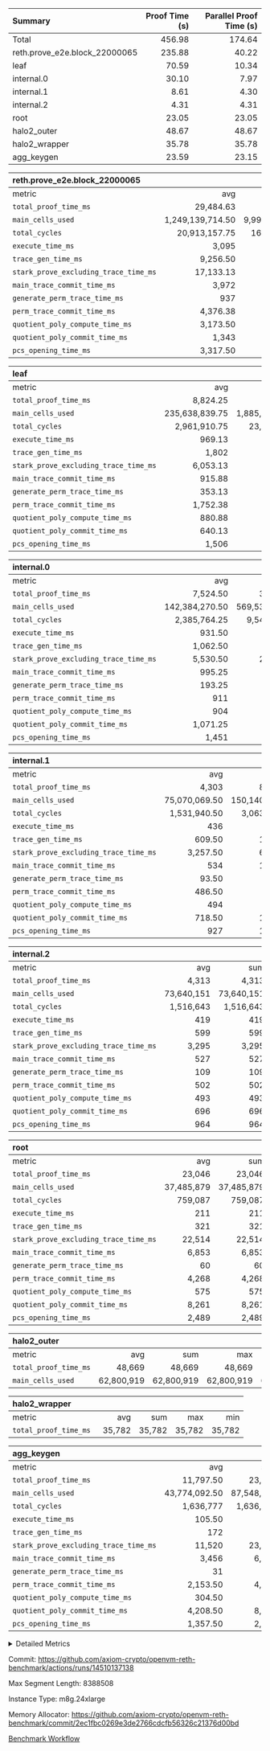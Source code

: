 | Summary | Proof Time (s) | Parallel Proof Time (s) |
|:---|---:|---:|
| Total |  456.98 |  174.64 |
| reth.prove_e2e.block_22000065 |  235.88 |  40.22 |
| leaf |  70.59 |  10.34 |
| internal.0 |  30.10 |  7.97 |
| internal.1 |  8.61 |  4.30 |
| internal.2 |  4.31 |  4.31 |
| root |  23.05 |  23.05 |
| halo2_outer |  48.67 |  48.67 |
| halo2_wrapper |  35.78 |  35.78 |
| agg_keygen |  23.59 |  23.15 |


| reth.prove_e2e.block_22000065 |||||
|:---|---:|---:|---:|---:|
|metric|avg|sum|max|min|
| `total_proof_time_ms ` |  29,484.63 |  235,877 |  40,220 |  23,091 |
| `main_cells_used     ` |  1,249,139,714.50 |  9,993,117,716 |  2,036,581,618 |  820,284,362 |
| `total_cycles        ` |  20,913,157.75 |  167,305,262 |  25,360,797 |  15,624,068 |
| `execute_time_ms     ` |  3,095 |  24,760 |  4,486 |  2,500 |
| `trace_gen_time_ms   ` |  9,256.50 |  74,052 |  10,943 |  7,278 |
| `stark_prove_excluding_trace_time_ms` |  17,133.13 |  137,065 |  25,671 |  13,313 |
| `main_trace_commit_time_ms` |  3,972 |  31,776 |  7,650 |  2,358 |
| `generate_perm_trace_time_ms` |  937 |  7,496 |  1,180 |  773 |
| `perm_trace_commit_time_ms` |  4,376.38 |  35,011 |  5,838 |  3,670 |
| `quotient_poly_compute_time_ms` |  3,173.50 |  25,388 |  6,045 |  2,061 |
| `quotient_poly_commit_time_ms` |  1,343 |  10,744 |  1,478 |  1,212 |
| `pcs_opening_time_ms ` |  3,317.50 |  26,540 |  3,592 |  3,046 |

| leaf |||||
|:---|---:|---:|---:|---:|
|metric|avg|sum|max|min|
| `total_proof_time_ms ` |  8,824.25 |  70,594 |  10,335 |  6,270 |
| `main_cells_used     ` |  235,638,839.75 |  1,885,110,718 |  289,635,231 |  156,790,624 |
| `total_cycles        ` |  2,961,910.75 |  23,695,286 |  3,589,543 |  2,040,216 |
| `execute_time_ms     ` |  969.13 |  7,753 |  1,130 |  737 |
| `trace_gen_time_ms   ` |  1,802 |  14,416 |  2,178 |  1,271 |
| `stark_prove_excluding_trace_time_ms` |  6,053.13 |  48,425 |  7,027 |  4,262 |
| `main_trace_commit_time_ms` |  915.88 |  7,327 |  1,052 |  653 |
| `generate_perm_trace_time_ms` |  353.13 |  2,825 |  415 |  239 |
| `perm_trace_commit_time_ms` |  1,752.38 |  14,019 |  2,036 |  1,217 |
| `quotient_poly_compute_time_ms` |  880.88 |  7,047 |  1,042 |  617 |
| `quotient_poly_commit_time_ms` |  640.13 |  5,121 |  749 |  453 |
| `pcs_opening_time_ms ` |  1,506 |  12,048 |  1,764 |  1,079 |

| internal.0 |||||
|:---|---:|---:|---:|---:|
|metric|avg|sum|max|min|
| `total_proof_time_ms ` |  7,524.50 |  30,098 |  7,969 |  7,362 |
| `main_cells_used     ` |  142,384,270.50 |  569,537,082 |  143,364,599 |  141,925,269 |
| `total_cycles        ` |  2,385,764.25 |  9,543,057 |  2,397,891 |  2,381,646 |
| `execute_time_ms     ` |  931.50 |  3,726 |  945 |  920 |
| `trace_gen_time_ms   ` |  1,062.50 |  4,250 |  1,094 |  1,045 |
| `stark_prove_excluding_trace_time_ms` |  5,530.50 |  22,122 |  5,979 |  5,351 |
| `main_trace_commit_time_ms` |  995.25 |  3,981 |  1,150 |  942 |
| `generate_perm_trace_time_ms` |  193.25 |  773 |  209 |  179 |
| `perm_trace_commit_time_ms` |  911 |  3,644 |  996 |  880 |
| `quotient_poly_compute_time_ms` |  904 |  3,616 |  1,011 |  857 |
| `quotient_poly_commit_time_ms` |  1,071.25 |  4,285 |  1,109 |  1,043 |
| `pcs_opening_time_ms ` |  1,451 |  5,804 |  1,506 |  1,421 |

| internal.1 |||||
|:---|---:|---:|---:|---:|
|metric|avg|sum|max|min|
| `total_proof_time_ms ` |  4,303 |  8,606 |  4,304 |  4,302 |
| `main_cells_used     ` |  75,070,069.50 |  150,140,139 |  75,084,615 |  75,055,524 |
| `total_cycles        ` |  1,531,940.50 |  3,063,881 |  1,532,003 |  1,531,878 |
| `execute_time_ms     ` |  436 |  872 |  436 |  436 |
| `trace_gen_time_ms   ` |  609.50 |  1,219 |  611 |  608 |
| `stark_prove_excluding_trace_time_ms` |  3,257.50 |  6,515 |  3,260 |  3,255 |
| `main_trace_commit_time_ms` |  534 |  1,068 |  538 |  530 |
| `generate_perm_trace_time_ms` |  93.50 |  187 |  94 |  93 |
| `perm_trace_commit_time_ms` |  486.50 |  973 |  487 |  486 |
| `quotient_poly_compute_time_ms` |  494 |  988 |  496 |  492 |
| `quotient_poly_commit_time_ms` |  718.50 |  1,437 |  724 |  713 |
| `pcs_opening_time_ms ` |  927 |  1,854 |  927 |  927 |

| internal.2 |||||
|:---|---:|---:|---:|---:|
|metric|avg|sum|max|min|
| `total_proof_time_ms ` |  4,313 |  4,313 |  4,313 |  4,313 |
| `main_cells_used     ` |  73,640,151 |  73,640,151 |  73,640,151 |  73,640,151 |
| `total_cycles        ` |  1,516,643 |  1,516,643 |  1,516,643 |  1,516,643 |
| `execute_time_ms     ` |  419 |  419 |  419 |  419 |
| `trace_gen_time_ms   ` |  599 |  599 |  599 |  599 |
| `stark_prove_excluding_trace_time_ms` |  3,295 |  3,295 |  3,295 |  3,295 |
| `main_trace_commit_time_ms` |  527 |  527 |  527 |  527 |
| `generate_perm_trace_time_ms` |  109 |  109 |  109 |  109 |
| `perm_trace_commit_time_ms` |  502 |  502 |  502 |  502 |
| `quotient_poly_compute_time_ms` |  493 |  493 |  493 |  493 |
| `quotient_poly_commit_time_ms` |  696 |  696 |  696 |  696 |
| `pcs_opening_time_ms ` |  964 |  964 |  964 |  964 |

| root |||||
|:---|---:|---:|---:|---:|
|metric|avg|sum|max|min|
| `total_proof_time_ms ` |  23,046 |  23,046 |  23,046 |  23,046 |
| `main_cells_used     ` |  37,485,879 |  37,485,879 |  37,485,879 |  37,485,879 |
| `total_cycles        ` |  759,087 |  759,087 |  759,087 |  759,087 |
| `execute_time_ms     ` |  211 |  211 |  211 |  211 |
| `trace_gen_time_ms   ` |  321 |  321 |  321 |  321 |
| `stark_prove_excluding_trace_time_ms` |  22,514 |  22,514 |  22,514 |  22,514 |
| `main_trace_commit_time_ms` |  6,853 |  6,853 |  6,853 |  6,853 |
| `generate_perm_trace_time_ms` |  60 |  60 |  60 |  60 |
| `perm_trace_commit_time_ms` |  4,268 |  4,268 |  4,268 |  4,268 |
| `quotient_poly_compute_time_ms` |  575 |  575 |  575 |  575 |
| `quotient_poly_commit_time_ms` |  8,261 |  8,261 |  8,261 |  8,261 |
| `pcs_opening_time_ms ` |  2,489 |  2,489 |  2,489 |  2,489 |

| halo2_outer |||||
|:---|---:|---:|---:|---:|
|metric|avg|sum|max|min|
| `total_proof_time_ms ` |  48,669 |  48,669 |  48,669 |  48,669 |
| `main_cells_used     ` |  62,800,919 |  62,800,919 |  62,800,919 |  62,800,919 |

| halo2_wrapper |||||
|:---|---:|---:|---:|---:|
|metric|avg|sum|max|min|
| `total_proof_time_ms ` |  35,782 |  35,782 |  35,782 |  35,782 |

| agg_keygen |||||
|:---|---:|---:|---:|---:|
|metric|avg|sum|max|min|
| `total_proof_time_ms ` |  11,797.50 |  23,595 |  23,147 |  448 |
| `main_cells_used     ` |  43,774,092.50 |  87,548,185 |  86,882,269 |  665,916 |
| `total_cycles        ` |  1,636,777 |  1,636,777 |  1,636,777 |  1,636,777 |
| `execute_time_ms     ` |  105.50 |  211 |  211 |  0 |
| `trace_gen_time_ms   ` |  172 |  344 |  318 |  26 |
| `stark_prove_excluding_trace_time_ms` |  11,520 |  23,040 |  22,618 |  422 |
| `main_trace_commit_time_ms` |  3,456 |  6,912 |  6,862 |  50 |
| `generate_perm_trace_time_ms` |  31 |  62 |  49 |  13 |
| `perm_trace_commit_time_ms` |  2,153.50 |  4,307 |  4,258 |  49 |
| `quotient_poly_compute_time_ms` |  304.50 |  609 |  580 |  29 |
| `quotient_poly_commit_time_ms` |  4,208.50 |  8,417 |  8,358 |  59 |
| `pcs_opening_time_ms ` |  1,357.50 |  2,715 |  2,498 |  217 |



<details>
<summary>Detailed Metrics</summary>

| air_name | block_number | quotient_deg | interactions | constraints |
| --- | --- | --- | --- | --- |
| AccessAdapterAir<16> | 22000065 | 2 | 5 | 12 | 
| AccessAdapterAir<2> | 22000065 | 2 | 5 | 12 | 
| AccessAdapterAir<32> | 22000065 | 2 | 5 | 12 | 
| AccessAdapterAir<4> | 22000065 | 2 | 5 | 12 | 
| AccessAdapterAir<8> | 22000065 | 2 | 5 | 12 | 
| BitwiseOperationLookupAir<8> | 22000065 | 2 | 2 | 4 | 
| KeccakVmAir | 22000065 | 2 | 321 | 4,513 | 
| MemoryMerkleAir<8> | 22000065 | 2 | 4 | 39 | 
| PersistentBoundaryAir<8> | 22000065 | 2 | 3 | 7 | 
| PhantomAir | 22000065 | 2 | 3 | 5 | 
| Poseidon2PeripheryAir<BabyBearParameters>, 1> | 22000065 | 2 | 1 | 286 | 
| ProgramAir | 22000065 | 1 | 1 | 4 | 
| RangeTupleCheckerAir<2> | 22000065 | 1 | 1 | 4 | 
| Rv32HintStoreAir | 22000065 | 2 | 18 | 28 | 
| Sha256VmAir | 22000065 | 2 | 50 | 663 | 
| VariableRangeCheckerAir | 22000065 | 1 | 1 | 4 | 
| VmAirWrapper<Rv32BaseAluAdapterAir, BaseAluCoreAir<4, 8> | 22000065 | 2 | 20 | 37 | 
| VmAirWrapper<Rv32BaseAluAdapterAir, LessThanCoreAir<4, 8> | 22000065 | 2 | 18 | 40 | 
| VmAirWrapper<Rv32BaseAluAdapterAir, ShiftCoreAir<4, 8> | 22000065 | 2 | 24 | 91 | 
| VmAirWrapper<Rv32BranchAdapterAir, BranchEqualCoreAir<4> | 22000065 | 2 | 11 | 20 | 
| VmAirWrapper<Rv32BranchAdapterAir, BranchLessThanCoreAir<4, 8> | 22000065 | 2 | 13 | 35 | 
| VmAirWrapper<Rv32CondRdWriteAdapterAir, Rv32JalLuiCoreAir> | 22000065 | 2 | 10 | 18 | 
| VmAirWrapper<Rv32HeapAdapterAir<2, 32, 32>, BaseAluCoreAir<32, 8> | 22000065 | 2 | 61 | 126 | 
| VmAirWrapper<Rv32HeapAdapterAir<2, 32, 32>, LessThanCoreAir<32, 8> | 22000065 | 2 | 31 | 129 | 
| VmAirWrapper<Rv32HeapAdapterAir<2, 32, 32>, MultiplicationCoreAir<32, 8> | 22000065 | 2 | 61 | 57 | 
| VmAirWrapper<Rv32HeapAdapterAir<2, 32, 32>, ShiftCoreAir<32, 8> | 22000065 | 2 | 79 | 2,161 | 
| VmAirWrapper<Rv32HeapBranchAdapterAir<2, 32>, BranchEqualCoreAir<32> | 22000065 | 2 | 20 | 55 | 
| VmAirWrapper<Rv32HeapBranchAdapterAir<2, 32>, BranchLessThanCoreAir<32, 8> | 22000065 | 2 | 22 | 126 | 
| VmAirWrapper<Rv32IsEqualModAdapterAir<2, 1, 32, 32>, ModularIsEqualCoreAir<32, 4, 8> | 22000065 | 2 | 25 | 225 | 
| VmAirWrapper<Rv32IsEqualModAdapterAir<2, 3, 16, 48>, ModularIsEqualCoreAir<48, 4, 8> | 22000065 | 2 | 41 | 333 | 
| VmAirWrapper<Rv32JalrAdapterAir, Rv32JalrCoreAir> | 22000065 | 2 | 16 | 20 | 
| VmAirWrapper<Rv32LoadStoreAdapterAir, LoadSignExtendCoreAir<4, 8> | 22000065 | 2 | 18 | 33 | 
| VmAirWrapper<Rv32LoadStoreAdapterAir, LoadStoreCoreAir<4> | 22000065 | 2 | 17 | 40 | 
| VmAirWrapper<Rv32MultAdapterAir, DivRemCoreAir<4, 8> | 22000065 | 2 | 25 | 84 | 
| VmAirWrapper<Rv32MultAdapterAir, MulHCoreAir<4, 8> | 22000065 | 2 | 24 | 31 | 
| VmAirWrapper<Rv32MultAdapterAir, MultiplicationCoreAir<4, 8> | 22000065 | 2 | 19 | 19 | 
| VmAirWrapper<Rv32RdWriteAdapterAir, Rv32AuipcCoreAir> | 22000065 | 2 | 12 | 14 | 
| VmAirWrapper<Rv32VecHeapAdapterAir<1, 2, 2, 32, 32>, FieldExpressionCoreAir> | 22000065 | 2 | 415 | 480 | 
| VmAirWrapper<Rv32VecHeapAdapterAir<1, 6, 6, 16, 16>, FieldExpressionCoreAir> | 22000065 | 2 | 832 | 921 | 
| VmAirWrapper<Rv32VecHeapAdapterAir<2, 1, 1, 32, 32>, FieldExpressionCoreAir> | 22000065 | 2 | 158 | 190 | 
| VmAirWrapper<Rv32VecHeapAdapterAir<2, 2, 2, 32, 32>, FieldExpressionCoreAir> | 22000065 | 2 | 428 | 457 | 
| VmAirWrapper<Rv32VecHeapAdapterAir<2, 3, 3, 16, 16>, FieldExpressionCoreAir> | 22000065 | 2 | 246 | 288 | 
| VmAirWrapper<Rv32VecHeapAdapterAir<2, 6, 6, 16, 16>, FieldExpressionCoreAir> | 22000065 | 2 | 668 | 701 | 
| VmConnectorAir | 22000065 | 2 | 5 | 11 | 

| block_number | execute_time_ms |
| --- | --- |
| 22000065 | 211 | 

| group | air_name | block_number | rows | quotient_deg | prep_cols | perm_cols | main_cols | interactions | constraints | cells |
| --- | --- | --- | --- | --- | --- | --- | --- | --- | --- | --- |
| agg_keygen | AccessAdapterAir<16> | 22000065 |  | 2 |  |  |  | 5 | 12 |  | 
| agg_keygen | AccessAdapterAir<2> | 22000065 | 524,288 | 8 |  | 16 | 11 | 5 | 12 | 14,155,776 | 
| agg_keygen | AccessAdapterAir<32> | 22000065 |  | 2 |  |  |  | 5 | 12 |  | 
| agg_keygen | AccessAdapterAir<4> | 22000065 | 262,144 | 8 |  | 16 | 13 | 5 | 12 | 7,602,176 | 
| agg_keygen | AccessAdapterAir<8> | 22000065 | 8,192 | 8 |  | 16 | 17 | 5 | 12 | 270,336 | 
| agg_keygen | BitwiseOperationLookupAir<8> | 22000065 |  | 2 |  |  |  | 2 | 4 |  | 
| agg_keygen | FriReducedOpeningAir | 22000065 | 524,288 | 8 |  | 84 | 27 | 39 | 71 | 58,195,968 | 
| agg_keygen | JalRangeCheckAir | 22000065 | 65,536 | 8 |  | 28 | 12 | 9 | 14 | 2,621,440 | 
| agg_keygen | MemoryMerkleAir<8> | 22000065 |  | 2 |  |  |  | 4 | 39 |  | 
| agg_keygen | NativePoseidon2Air<BabyBearParameters>, 1> | 22000065 | 65,536 | 8 |  | 312 | 398 | 136 | 572 | 46,530,560 | 
| agg_keygen | PersistentBoundaryAir<8> | 22000065 |  | 2 |  |  |  | 3 | 7 |  | 
| agg_keygen | PhantomAir | 22000065 | 32,768 | 4 |  | 12 | 6 | 3 | 5 | 589,824 | 
| agg_keygen | Poseidon2PeripheryAir<BabyBearParameters>, 1> | 22000065 |  | 2 |  |  |  | 1 | 286 |  | 
| agg_keygen | ProgramAir | 22000065 | 131,072 | 1 |  | 8 | 10 | 1 | 4 | 2,359,296 | 
| agg_keygen | RangeTupleCheckerAir<2> | 22000065 |  | 1 |  |  |  | 1 | 4 |  | 
| agg_keygen | Rv32HintStoreAir | 22000065 |  | 2 |  |  |  | 18 | 28 |  | 
| agg_keygen | VariableRangeCheckerAir | 22000065 | 262,144 | 1 | 2 | 8 | 1 | 1 | 4 | 2,359,296 | 
| agg_keygen | VmAirWrapper<AluNativeAdapterAir, FieldArithmeticCoreAir> | 22000065 | 1,048,576 | 8 |  | 36 | 29 | 15 | 27 | 68,157,440 | 
| agg_keygen | VmAirWrapper<BranchNativeAdapterAir, BranchEqualCoreAir<1> | 22000065 | 262,144 | 8 |  | 28 | 23 | 11 | 25 | 13,369,344 | 
| agg_keygen | VmAirWrapper<NativeAdapterAir<2, 0>, PublicValuesCoreAir> | 22000065 | 64 | 8 |  | 28 | 27 | 11 | 30 | 3,520 | 
| agg_keygen | VmAirWrapper<NativeLoadStoreAdapterAir<1>, NativeLoadStoreCoreAir<1> | 22000065 | 524,288 | 8 |  | 40 | 21 | 15 | 20 | 31,981,568 | 
| agg_keygen | VmAirWrapper<NativeLoadStoreAdapterAir<4>, NativeLoadStoreCoreAir<4> | 22000065 | 131,072 | 8 |  | 40 | 27 | 15 | 20 | 8,781,824 | 
| agg_keygen | VmAirWrapper<NativeVectorizedAdapterAir<4>, FieldExtensionCoreAir> | 22000065 | 131,072 | 8 |  | 36 | 38 | 15 | 27 | 9,699,328 | 
| agg_keygen | VmAirWrapper<Rv32BaseAluAdapterAir, BaseAluCoreAir<4, 8> | 22000065 |  | 2 |  |  |  | 20 | 37 |  | 
| agg_keygen | VmAirWrapper<Rv32BaseAluAdapterAir, LessThanCoreAir<4, 8> | 22000065 |  | 2 |  |  |  | 18 | 40 |  | 
| agg_keygen | VmAirWrapper<Rv32BaseAluAdapterAir, ShiftCoreAir<4, 8> | 22000065 |  | 2 |  |  |  | 24 | 91 |  | 
| agg_keygen | VmAirWrapper<Rv32BranchAdapterAir, BranchEqualCoreAir<4> | 22000065 |  | 2 |  |  |  | 11 | 20 |  | 
| agg_keygen | VmAirWrapper<Rv32BranchAdapterAir, BranchLessThanCoreAir<4, 8> | 22000065 |  | 2 |  |  |  | 13 | 35 |  | 
| agg_keygen | VmAirWrapper<Rv32CondRdWriteAdapterAir, Rv32JalLuiCoreAir> | 22000065 |  | 2 |  |  |  | 10 | 18 |  | 
| agg_keygen | VmAirWrapper<Rv32JalrAdapterAir, Rv32JalrCoreAir> | 22000065 |  | 2 |  |  |  | 16 | 20 |  | 
| agg_keygen | VmAirWrapper<Rv32LoadStoreAdapterAir, LoadSignExtendCoreAir<4, 8> | 22000065 |  | 2 |  |  |  | 18 | 33 |  | 
| agg_keygen | VmAirWrapper<Rv32LoadStoreAdapterAir, LoadStoreCoreAir<4> | 22000065 |  | 2 |  |  |  | 17 | 40 |  | 
| agg_keygen | VmAirWrapper<Rv32MultAdapterAir, DivRemCoreAir<4, 8> | 22000065 |  | 2 |  |  |  | 25 | 84 |  | 
| agg_keygen | VmAirWrapper<Rv32MultAdapterAir, MulHCoreAir<4, 8> | 22000065 |  | 2 |  |  |  | 24 | 31 |  | 
| agg_keygen | VmAirWrapper<Rv32MultAdapterAir, MultiplicationCoreAir<4, 8> | 22000065 |  | 2 |  |  |  | 19 | 19 |  | 
| agg_keygen | VmAirWrapper<Rv32RdWriteAdapterAir, Rv32AuipcCoreAir> | 22000065 |  | 2 |  |  |  | 12 | 14 |  | 
| agg_keygen | VmConnectorAir | 22000065 | 2 | 8 | 1 | 16 | 5 | 5 | 11 | 42 | 
| agg_keygen | VolatileBoundaryAir | 22000065 | 131,072 | 8 |  | 20 | 12 | 7 | 19 | 4,194,304 | 

| group | air_name | block_number | idx | rows | prep_cols | perm_cols | main_cols | cells |
| --- | --- | --- | --- | --- | --- | --- | --- | --- |
| internal.0 | AccessAdapterAir<2> | 22000065 | 0 | 524,288 |  | 12 | 11 | 12,058,624 | 
| internal.0 | AccessAdapterAir<2> | 22000065 | 1 | 1,048,576 |  | 12 | 11 | 24,117,248 | 
| internal.0 | AccessAdapterAir<2> | 22000065 | 2 | 524,288 |  | 12 | 11 | 12,058,624 | 
| internal.0 | AccessAdapterAir<2> | 22000065 | 3 | 524,288 |  | 12 | 11 | 12,058,624 | 
| internal.0 | AccessAdapterAir<4> | 22000065 | 0 | 262,144 |  | 12 | 13 | 6,553,600 | 
| internal.0 | AccessAdapterAir<4> | 22000065 | 1 | 262,144 |  | 12 | 13 | 6,553,600 | 
| internal.0 | AccessAdapterAir<4> | 22000065 | 2 | 262,144 |  | 12 | 13 | 6,553,600 | 
| internal.0 | AccessAdapterAir<4> | 22000065 | 3 | 262,144 |  | 12 | 13 | 6,553,600 | 
| internal.0 | AccessAdapterAir<8> | 22000065 | 0 | 8,192 |  | 12 | 17 | 237,568 | 
| internal.0 | AccessAdapterAir<8> | 22000065 | 1 | 8,192 |  | 12 | 17 | 237,568 | 
| internal.0 | AccessAdapterAir<8> | 22000065 | 2 | 8,192 |  | 12 | 17 | 237,568 | 
| internal.0 | AccessAdapterAir<8> | 22000065 | 3 | 8,192 |  | 12 | 17 | 237,568 | 
| internal.0 | FriReducedOpeningAir | 22000065 | 0 | 1,048,576 |  | 44 | 27 | 74,448,896 | 
| internal.0 | FriReducedOpeningAir | 22000065 | 1 | 1,048,576 |  | 44 | 27 | 74,448,896 | 
| internal.0 | FriReducedOpeningAir | 22000065 | 2 | 1,048,576 |  | 44 | 27 | 74,448,896 | 
| internal.0 | FriReducedOpeningAir | 22000065 | 3 | 1,048,576 |  | 44 | 27 | 74,448,896 | 
| internal.0 | JalRangeCheckAir | 22000065 | 0 | 131,072 |  | 16 | 12 | 3,670,016 | 
| internal.0 | JalRangeCheckAir | 22000065 | 1 | 131,072 |  | 16 | 12 | 3,670,016 | 
| internal.0 | JalRangeCheckAir | 22000065 | 2 | 131,072 |  | 16 | 12 | 3,670,016 | 
| internal.0 | JalRangeCheckAir | 22000065 | 3 | 131,072 |  | 16 | 12 | 3,670,016 | 
| internal.0 | NativePoseidon2Air<BabyBearParameters>, 1> | 22000065 | 0 | 131,072 |  | 160 | 398 | 73,138,176 | 
| internal.0 | NativePoseidon2Air<BabyBearParameters>, 1> | 22000065 | 1 | 262,144 |  | 160 | 398 | 146,276,352 | 
| internal.0 | NativePoseidon2Air<BabyBearParameters>, 1> | 22000065 | 2 | 131,072 |  | 160 | 398 | 73,138,176 | 
| internal.0 | NativePoseidon2Air<BabyBearParameters>, 1> | 22000065 | 3 | 131,072 |  | 160 | 398 | 73,138,176 | 
| internal.0 | PhantomAir | 22000065 | 0 | 65,536 |  | 8 | 6 | 917,504 | 
| internal.0 | PhantomAir | 22000065 | 1 | 65,536 |  | 8 | 6 | 917,504 | 
| internal.0 | PhantomAir | 22000065 | 2 | 65,536 |  | 8 | 6 | 917,504 | 
| internal.0 | PhantomAir | 22000065 | 3 | 65,536 |  | 8 | 6 | 917,504 | 
| internal.0 | ProgramAir | 22000065 | 0 | 131,072 |  | 8 | 10 | 2,359,296 | 
| internal.0 | ProgramAir | 22000065 | 1 | 131,072 |  | 8 | 10 | 2,359,296 | 
| internal.0 | ProgramAir | 22000065 | 2 | 131,072 |  | 8 | 10 | 2,359,296 | 
| internal.0 | ProgramAir | 22000065 | 3 | 131,072 |  | 8 | 10 | 2,359,296 | 
| internal.0 | VariableRangeCheckerAir | 22000065 | 0 | 262,144 | 2 | 8 | 1 | 2,359,296 | 
| internal.0 | VariableRangeCheckerAir | 22000065 | 1 | 262,144 | 2 | 8 | 1 | 2,359,296 | 
| internal.0 | VariableRangeCheckerAir | 22000065 | 2 | 262,144 | 2 | 8 | 1 | 2,359,296 | 
| internal.0 | VariableRangeCheckerAir | 22000065 | 3 | 262,144 | 2 | 8 | 1 | 2,359,296 | 
| internal.0 | VmAirWrapper<AluNativeAdapterAir, FieldArithmeticCoreAir> | 22000065 | 0 | 2,097,152 |  | 20 | 29 | 102,760,448 | 
| internal.0 | VmAirWrapper<AluNativeAdapterAir, FieldArithmeticCoreAir> | 22000065 | 1 | 2,097,152 |  | 20 | 29 | 102,760,448 | 
| internal.0 | VmAirWrapper<AluNativeAdapterAir, FieldArithmeticCoreAir> | 22000065 | 2 | 2,097,152 |  | 20 | 29 | 102,760,448 | 
| internal.0 | VmAirWrapper<AluNativeAdapterAir, FieldArithmeticCoreAir> | 22000065 | 3 | 2,097,152 |  | 20 | 29 | 102,760,448 | 
| internal.0 | VmAirWrapper<BranchNativeAdapterAir, BranchEqualCoreAir<1> | 22000065 | 0 | 262,144 |  | 16 | 23 | 10,223,616 | 
| internal.0 | VmAirWrapper<BranchNativeAdapterAir, BranchEqualCoreAir<1> | 22000065 | 1 | 262,144 |  | 16 | 23 | 10,223,616 | 
| internal.0 | VmAirWrapper<BranchNativeAdapterAir, BranchEqualCoreAir<1> | 22000065 | 2 | 262,144 |  | 16 | 23 | 10,223,616 | 
| internal.0 | VmAirWrapper<BranchNativeAdapterAir, BranchEqualCoreAir<1> | 22000065 | 3 | 262,144 |  | 16 | 23 | 10,223,616 | 
| internal.0 | VmAirWrapper<NativeAdapterAir<2, 0>, PublicValuesCoreAir> | 22000065 | 0 | 64 |  | 16 | 23 | 2,496 | 
| internal.0 | VmAirWrapper<NativeAdapterAir<2, 0>, PublicValuesCoreAir> | 22000065 | 1 | 64 |  | 16 | 23 | 2,496 | 
| internal.0 | VmAirWrapper<NativeAdapterAir<2, 0>, PublicValuesCoreAir> | 22000065 | 2 | 64 |  | 16 | 23 | 2,496 | 
| internal.0 | VmAirWrapper<NativeAdapterAir<2, 0>, PublicValuesCoreAir> | 22000065 | 3 | 64 |  | 16 | 23 | 2,496 | 
| internal.0 | VmAirWrapper<NativeLoadStoreAdapterAir<1>, NativeLoadStoreCoreAir<1> | 22000065 | 0 | 524,288 |  | 24 | 21 | 23,592,960 | 
| internal.0 | VmAirWrapper<NativeLoadStoreAdapterAir<1>, NativeLoadStoreCoreAir<1> | 22000065 | 1 | 524,288 |  | 24 | 21 | 23,592,960 | 
| internal.0 | VmAirWrapper<NativeLoadStoreAdapterAir<1>, NativeLoadStoreCoreAir<1> | 22000065 | 2 | 524,288 |  | 24 | 21 | 23,592,960 | 
| internal.0 | VmAirWrapper<NativeLoadStoreAdapterAir<1>, NativeLoadStoreCoreAir<1> | 22000065 | 3 | 524,288 |  | 24 | 21 | 23,592,960 | 
| internal.0 | VmAirWrapper<NativeLoadStoreAdapterAir<4>, NativeLoadStoreCoreAir<4> | 22000065 | 0 | 262,144 |  | 24 | 27 | 13,369,344 | 
| internal.0 | VmAirWrapper<NativeLoadStoreAdapterAir<4>, NativeLoadStoreCoreAir<4> | 22000065 | 1 | 262,144 |  | 24 | 27 | 13,369,344 | 
| internal.0 | VmAirWrapper<NativeLoadStoreAdapterAir<4>, NativeLoadStoreCoreAir<4> | 22000065 | 2 | 262,144 |  | 24 | 27 | 13,369,344 | 
| internal.0 | VmAirWrapper<NativeLoadStoreAdapterAir<4>, NativeLoadStoreCoreAir<4> | 22000065 | 3 | 262,144 |  | 24 | 27 | 13,369,344 | 
| internal.0 | VmAirWrapper<NativeVectorizedAdapterAir<4>, FieldExtensionCoreAir> | 22000065 | 0 | 262,144 |  | 20 | 38 | 15,204,352 | 
| internal.0 | VmAirWrapper<NativeVectorizedAdapterAir<4>, FieldExtensionCoreAir> | 22000065 | 1 | 262,144 |  | 20 | 38 | 15,204,352 | 
| internal.0 | VmAirWrapper<NativeVectorizedAdapterAir<4>, FieldExtensionCoreAir> | 22000065 | 2 | 262,144 |  | 20 | 38 | 15,204,352 | 
| internal.0 | VmAirWrapper<NativeVectorizedAdapterAir<4>, FieldExtensionCoreAir> | 22000065 | 3 | 262,144 |  | 20 | 38 | 15,204,352 | 
| internal.0 | VmConnectorAir | 22000065 | 0 | 2 | 1 | 12 | 5 | 34 | 
| internal.0 | VmConnectorAir | 22000065 | 1 | 2 | 1 | 12 | 5 | 34 | 
| internal.0 | VmConnectorAir | 22000065 | 2 | 2 | 1 | 12 | 5 | 34 | 
| internal.0 | VmConnectorAir | 22000065 | 3 | 2 | 1 | 12 | 5 | 34 | 
| internal.0 | VolatileBoundaryAir | 22000065 | 0 | 262,144 |  | 12 | 12 | 6,291,456 | 
| internal.0 | VolatileBoundaryAir | 22000065 | 1 | 262,144 |  | 12 | 12 | 6,291,456 | 
| internal.0 | VolatileBoundaryAir | 22000065 | 2 | 262,144 |  | 12 | 12 | 6,291,456 | 
| internal.0 | VolatileBoundaryAir | 22000065 | 3 | 262,144 |  | 12 | 12 | 6,291,456 | 
| internal.1 | AccessAdapterAir<2> | 22000065 | 4 | 524,288 |  | 12 | 11 | 12,058,624 | 
| internal.1 | AccessAdapterAir<2> | 22000065 | 5 | 524,288 |  | 12 | 11 | 12,058,624 | 
| internal.1 | AccessAdapterAir<4> | 22000065 | 4 | 262,144 |  | 12 | 13 | 6,553,600 | 
| internal.1 | AccessAdapterAir<4> | 22000065 | 5 | 262,144 |  | 12 | 13 | 6,553,600 | 
| internal.1 | AccessAdapterAir<8> | 22000065 | 4 | 8,192 |  | 12 | 17 | 237,568 | 
| internal.1 | AccessAdapterAir<8> | 22000065 | 5 | 8,192 |  | 12 | 17 | 237,568 | 
| internal.1 | FriReducedOpeningAir | 22000065 | 4 | 262,144 |  | 44 | 27 | 18,612,224 | 
| internal.1 | FriReducedOpeningAir | 22000065 | 5 | 262,144 |  | 44 | 27 | 18,612,224 | 
| internal.1 | JalRangeCheckAir | 22000065 | 4 | 65,536 |  | 16 | 12 | 1,835,008 | 
| internal.1 | JalRangeCheckAir | 22000065 | 5 | 65,536 |  | 16 | 12 | 1,835,008 | 
| internal.1 | NativePoseidon2Air<BabyBearParameters>, 1> | 22000065 | 4 | 65,536 |  | 160 | 398 | 36,569,088 | 
| internal.1 | NativePoseidon2Air<BabyBearParameters>, 1> | 22000065 | 5 | 65,536 |  | 160 | 398 | 36,569,088 | 
| internal.1 | PhantomAir | 22000065 | 4 | 16,384 |  | 8 | 6 | 229,376 | 
| internal.1 | PhantomAir | 22000065 | 5 | 16,384 |  | 8 | 6 | 229,376 | 
| internal.1 | ProgramAir | 22000065 | 4 | 131,072 |  | 8 | 10 | 2,359,296 | 
| internal.1 | ProgramAir | 22000065 | 5 | 131,072 |  | 8 | 10 | 2,359,296 | 
| internal.1 | VariableRangeCheckerAir | 22000065 | 4 | 262,144 | 2 | 8 | 1 | 2,359,296 | 
| internal.1 | VariableRangeCheckerAir | 22000065 | 5 | 262,144 | 2 | 8 | 1 | 2,359,296 | 
| internal.1 | VmAirWrapper<AluNativeAdapterAir, FieldArithmeticCoreAir> | 22000065 | 4 | 1,048,576 |  | 20 | 29 | 51,380,224 | 
| internal.1 | VmAirWrapper<AluNativeAdapterAir, FieldArithmeticCoreAir> | 22000065 | 5 | 1,048,576 |  | 20 | 29 | 51,380,224 | 
| internal.1 | VmAirWrapper<BranchNativeAdapterAir, BranchEqualCoreAir<1> | 22000065 | 4 | 262,144 |  | 16 | 23 | 10,223,616 | 
| internal.1 | VmAirWrapper<BranchNativeAdapterAir, BranchEqualCoreAir<1> | 22000065 | 5 | 262,144 |  | 16 | 23 | 10,223,616 | 
| internal.1 | VmAirWrapper<NativeAdapterAir<2, 0>, PublicValuesCoreAir> | 22000065 | 4 | 64 |  | 16 | 23 | 2,496 | 
| internal.1 | VmAirWrapper<NativeAdapterAir<2, 0>, PublicValuesCoreAir> | 22000065 | 5 | 64 |  | 16 | 23 | 2,496 | 
| internal.1 | VmAirWrapper<NativeLoadStoreAdapterAir<1>, NativeLoadStoreCoreAir<1> | 22000065 | 4 | 524,288 |  | 24 | 21 | 23,592,960 | 
| internal.1 | VmAirWrapper<NativeLoadStoreAdapterAir<1>, NativeLoadStoreCoreAir<1> | 22000065 | 5 | 524,288 |  | 24 | 21 | 23,592,960 | 
| internal.1 | VmAirWrapper<NativeLoadStoreAdapterAir<4>, NativeLoadStoreCoreAir<4> | 22000065 | 4 | 131,072 |  | 24 | 27 | 6,684,672 | 
| internal.1 | VmAirWrapper<NativeLoadStoreAdapterAir<4>, NativeLoadStoreCoreAir<4> | 22000065 | 5 | 131,072 |  | 24 | 27 | 6,684,672 | 
| internal.1 | VmAirWrapper<NativeVectorizedAdapterAir<4>, FieldExtensionCoreAir> | 22000065 | 4 | 131,072 |  | 20 | 38 | 7,602,176 | 
| internal.1 | VmAirWrapper<NativeVectorizedAdapterAir<4>, FieldExtensionCoreAir> | 22000065 | 5 | 131,072 |  | 20 | 38 | 7,602,176 | 
| internal.1 | VmConnectorAir | 22000065 | 4 | 2 | 1 | 12 | 5 | 34 | 
| internal.1 | VmConnectorAir | 22000065 | 5 | 2 | 1 | 12 | 5 | 34 | 
| internal.1 | VolatileBoundaryAir | 22000065 | 4 | 131,072 |  | 12 | 12 | 3,145,728 | 
| internal.1 | VolatileBoundaryAir | 22000065 | 5 | 131,072 |  | 12 | 12 | 3,145,728 | 
| internal.2 | AccessAdapterAir<2> | 22000065 | 6 | 524,288 |  | 12 | 11 | 12,058,624 | 
| internal.2 | AccessAdapterAir<4> | 22000065 | 6 | 262,144 |  | 12 | 13 | 6,553,600 | 
| internal.2 | AccessAdapterAir<8> | 22000065 | 6 | 8,192 |  | 12 | 17 | 237,568 | 
| internal.2 | FriReducedOpeningAir | 22000065 | 6 | 262,144 |  | 44 | 27 | 18,612,224 | 
| internal.2 | JalRangeCheckAir | 22000065 | 6 | 65,536 |  | 16 | 12 | 1,835,008 | 
| internal.2 | NativePoseidon2Air<BabyBearParameters>, 1> | 22000065 | 6 | 65,536 |  | 160 | 398 | 36,569,088 | 
| internal.2 | PhantomAir | 22000065 | 6 | 16,384 |  | 8 | 6 | 229,376 | 
| internal.2 | ProgramAir | 22000065 | 6 | 131,072 |  | 8 | 10 | 2,359,296 | 
| internal.2 | VariableRangeCheckerAir | 22000065 | 6 | 262,144 | 2 | 8 | 1 | 2,359,296 | 
| internal.2 | VmAirWrapper<AluNativeAdapterAir, FieldArithmeticCoreAir> | 22000065 | 6 | 1,048,576 |  | 20 | 29 | 51,380,224 | 
| internal.2 | VmAirWrapper<BranchNativeAdapterAir, BranchEqualCoreAir<1> | 22000065 | 6 | 262,144 |  | 16 | 23 | 10,223,616 | 
| internal.2 | VmAirWrapper<NativeAdapterAir<2, 0>, PublicValuesCoreAir> | 22000065 | 6 | 64 |  | 16 | 23 | 2,496 | 
| internal.2 | VmAirWrapper<NativeLoadStoreAdapterAir<1>, NativeLoadStoreCoreAir<1> | 22000065 | 6 | 524,288 |  | 24 | 21 | 23,592,960 | 
| internal.2 | VmAirWrapper<NativeLoadStoreAdapterAir<4>, NativeLoadStoreCoreAir<4> | 22000065 | 6 | 131,072 |  | 24 | 27 | 6,684,672 | 
| internal.2 | VmAirWrapper<NativeVectorizedAdapterAir<4>, FieldExtensionCoreAir> | 22000065 | 6 | 131,072 |  | 20 | 38 | 7,602,176 | 
| internal.2 | VmConnectorAir | 22000065 | 6 | 2 | 1 | 12 | 5 | 34 | 
| internal.2 | VolatileBoundaryAir | 22000065 | 6 | 131,072 |  | 12 | 12 | 3,145,728 | 
| leaf | AccessAdapterAir<2> | 22000065 | 0 | 1,048,576 |  | 16 | 11 | 28,311,552 | 
| leaf | AccessAdapterAir<2> | 22000065 | 1 | 1,048,576 |  | 16 | 11 | 28,311,552 | 
| leaf | AccessAdapterAir<2> | 22000065 | 2 | 2,097,152 |  | 16 | 11 | 56,623,104 | 
| leaf | AccessAdapterAir<2> | 22000065 | 3 | 2,097,152 |  | 16 | 11 | 56,623,104 | 
| leaf | AccessAdapterAir<2> | 22000065 | 4 | 1,048,576 |  | 16 | 11 | 28,311,552 | 
| leaf | AccessAdapterAir<2> | 22000065 | 5 | 2,097,152 |  | 16 | 11 | 56,623,104 | 
| leaf | AccessAdapterAir<2> | 22000065 | 6 | 2,097,152 |  | 16 | 11 | 56,623,104 | 
| leaf | AccessAdapterAir<2> | 22000065 | 7 | 1,048,576 |  | 16 | 11 | 28,311,552 | 
| leaf | AccessAdapterAir<4> | 22000065 | 0 | 524,288 |  | 16 | 13 | 15,204,352 | 
| leaf | AccessAdapterAir<4> | 22000065 | 1 | 524,288 |  | 16 | 13 | 15,204,352 | 
| leaf | AccessAdapterAir<4> | 22000065 | 2 | 1,048,576 |  | 16 | 13 | 30,408,704 | 
| leaf | AccessAdapterAir<4> | 22000065 | 3 | 1,048,576 |  | 16 | 13 | 30,408,704 | 
| leaf | AccessAdapterAir<4> | 22000065 | 4 | 524,288 |  | 16 | 13 | 15,204,352 | 
| leaf | AccessAdapterAir<4> | 22000065 | 5 | 1,048,576 |  | 16 | 13 | 30,408,704 | 
| leaf | AccessAdapterAir<4> | 22000065 | 6 | 1,048,576 |  | 16 | 13 | 30,408,704 | 
| leaf | AccessAdapterAir<4> | 22000065 | 7 | 524,288 |  | 16 | 13 | 15,204,352 | 
| leaf | AccessAdapterAir<8> | 22000065 | 0 | 32,768 |  | 16 | 17 | 1,081,344 | 
| leaf | AccessAdapterAir<8> | 22000065 | 1 | 16,384 |  | 16 | 17 | 540,672 | 
| leaf | AccessAdapterAir<8> | 22000065 | 2 | 32,768 |  | 16 | 17 | 1,081,344 | 
| leaf | AccessAdapterAir<8> | 22000065 | 3 | 32,768 |  | 16 | 17 | 1,081,344 | 
| leaf | AccessAdapterAir<8> | 22000065 | 4 | 32,768 |  | 16 | 17 | 1,081,344 | 
| leaf | AccessAdapterAir<8> | 22000065 | 5 | 32,768 |  | 16 | 17 | 1,081,344 | 
| leaf | AccessAdapterAir<8> | 22000065 | 6 | 32,768 |  | 16 | 17 | 1,081,344 | 
| leaf | AccessAdapterAir<8> | 22000065 | 7 | 16,384 |  | 16 | 17 | 540,672 | 
| leaf | FriReducedOpeningAir | 22000065 | 0 | 4,194,304 |  | 84 | 27 | 465,567,744 | 
| leaf | FriReducedOpeningAir | 22000065 | 1 | 2,097,152 |  | 84 | 27 | 232,783,872 | 
| leaf | FriReducedOpeningAir | 22000065 | 2 | 4,194,304 |  | 84 | 27 | 465,567,744 | 
| leaf | FriReducedOpeningAir | 22000065 | 3 | 4,194,304 |  | 84 | 27 | 465,567,744 | 
| leaf | FriReducedOpeningAir | 22000065 | 4 | 2,097,152 |  | 84 | 27 | 232,783,872 | 
| leaf | FriReducedOpeningAir | 22000065 | 5 | 4,194,304 |  | 84 | 27 | 465,567,744 | 
| leaf | FriReducedOpeningAir | 22000065 | 6 | 4,194,304 |  | 84 | 27 | 465,567,744 | 
| leaf | FriReducedOpeningAir | 22000065 | 7 | 2,097,152 |  | 84 | 27 | 232,783,872 | 
| leaf | JalRangeCheckAir | 22000065 | 0 | 65,536 |  | 28 | 12 | 2,621,440 | 
| leaf | JalRangeCheckAir | 22000065 | 1 | 65,536 |  | 28 | 12 | 2,621,440 | 
| leaf | JalRangeCheckAir | 22000065 | 2 | 65,536 |  | 28 | 12 | 2,621,440 | 
| leaf | JalRangeCheckAir | 22000065 | 3 | 65,536 |  | 28 | 12 | 2,621,440 | 
| leaf | JalRangeCheckAir | 22000065 | 4 | 65,536 |  | 28 | 12 | 2,621,440 | 
| leaf | JalRangeCheckAir | 22000065 | 5 | 65,536 |  | 28 | 12 | 2,621,440 | 
| leaf | JalRangeCheckAir | 22000065 | 6 | 65,536 |  | 28 | 12 | 2,621,440 | 
| leaf | JalRangeCheckAir | 22000065 | 7 | 65,536 |  | 28 | 12 | 2,621,440 | 
| leaf | NativePoseidon2Air<BabyBearParameters>, 1> | 22000065 | 0 | 262,144 |  | 312 | 398 | 186,122,240 | 
| leaf | NativePoseidon2Air<BabyBearParameters>, 1> | 22000065 | 1 | 262,144 |  | 312 | 398 | 186,122,240 | 
| leaf | NativePoseidon2Air<BabyBearParameters>, 1> | 22000065 | 2 | 262,144 |  | 312 | 398 | 186,122,240 | 
| leaf | NativePoseidon2Air<BabyBearParameters>, 1> | 22000065 | 3 | 262,144 |  | 312 | 398 | 186,122,240 | 
| leaf | NativePoseidon2Air<BabyBearParameters>, 1> | 22000065 | 4 | 262,144 |  | 312 | 398 | 186,122,240 | 
| leaf | NativePoseidon2Air<BabyBearParameters>, 1> | 22000065 | 5 | 262,144 |  | 312 | 398 | 186,122,240 | 
| leaf | NativePoseidon2Air<BabyBearParameters>, 1> | 22000065 | 6 | 262,144 |  | 312 | 398 | 186,122,240 | 
| leaf | NativePoseidon2Air<BabyBearParameters>, 1> | 22000065 | 7 | 262,144 |  | 312 | 398 | 186,122,240 | 
| leaf | PhantomAir | 22000065 | 0 | 32,768 |  | 12 | 6 | 589,824 | 
| leaf | PhantomAir | 22000065 | 1 | 32,768 |  | 12 | 6 | 589,824 | 
| leaf | PhantomAir | 22000065 | 2 | 32,768 |  | 12 | 6 | 589,824 | 
| leaf | PhantomAir | 22000065 | 3 | 32,768 |  | 12 | 6 | 589,824 | 
| leaf | PhantomAir | 22000065 | 4 | 32,768 |  | 12 | 6 | 589,824 | 
| leaf | PhantomAir | 22000065 | 5 | 32,768 |  | 12 | 6 | 589,824 | 
| leaf | PhantomAir | 22000065 | 6 | 32,768 |  | 12 | 6 | 589,824 | 
| leaf | PhantomAir | 22000065 | 7 | 32,768 |  | 12 | 6 | 589,824 | 
| leaf | ProgramAir | 22000065 | 0 | 2,097,152 |  | 8 | 10 | 37,748,736 | 
| leaf | ProgramAir | 22000065 | 1 | 2,097,152 |  | 8 | 10 | 37,748,736 | 
| leaf | ProgramAir | 22000065 | 2 | 2,097,152 |  | 8 | 10 | 37,748,736 | 
| leaf | ProgramAir | 22000065 | 3 | 2,097,152 |  | 8 | 10 | 37,748,736 | 
| leaf | ProgramAir | 22000065 | 4 | 2,097,152 |  | 8 | 10 | 37,748,736 | 
| leaf | ProgramAir | 22000065 | 5 | 2,097,152 |  | 8 | 10 | 37,748,736 | 
| leaf | ProgramAir | 22000065 | 6 | 2,097,152 |  | 8 | 10 | 37,748,736 | 
| leaf | ProgramAir | 22000065 | 7 | 2,097,152 |  | 8 | 10 | 37,748,736 | 
| leaf | VariableRangeCheckerAir | 22000065 | 0 | 262,144 | 2 | 8 | 1 | 2,359,296 | 
| leaf | VariableRangeCheckerAir | 22000065 | 1 | 262,144 | 2 | 8 | 1 | 2,359,296 | 
| leaf | VariableRangeCheckerAir | 22000065 | 2 | 262,144 | 2 | 8 | 1 | 2,359,296 | 
| leaf | VariableRangeCheckerAir | 22000065 | 3 | 262,144 | 2 | 8 | 1 | 2,359,296 | 
| leaf | VariableRangeCheckerAir | 22000065 | 4 | 262,144 | 2 | 8 | 1 | 2,359,296 | 
| leaf | VariableRangeCheckerAir | 22000065 | 5 | 262,144 | 2 | 8 | 1 | 2,359,296 | 
| leaf | VariableRangeCheckerAir | 22000065 | 6 | 262,144 | 2 | 8 | 1 | 2,359,296 | 
| leaf | VariableRangeCheckerAir | 22000065 | 7 | 262,144 | 2 | 8 | 1 | 2,359,296 | 
| leaf | VmAirWrapper<AluNativeAdapterAir, FieldArithmeticCoreAir> | 22000065 | 0 | 2,097,152 |  | 36 | 29 | 136,314,880 | 
| leaf | VmAirWrapper<AluNativeAdapterAir, FieldArithmeticCoreAir> | 22000065 | 1 | 1,048,576 |  | 36 | 29 | 68,157,440 | 
| leaf | VmAirWrapper<AluNativeAdapterAir, FieldArithmeticCoreAir> | 22000065 | 2 | 2,097,152 |  | 36 | 29 | 136,314,880 | 
| leaf | VmAirWrapper<AluNativeAdapterAir, FieldArithmeticCoreAir> | 22000065 | 3 | 2,097,152 |  | 36 | 29 | 136,314,880 | 
| leaf | VmAirWrapper<AluNativeAdapterAir, FieldArithmeticCoreAir> | 22000065 | 4 | 2,097,152 |  | 36 | 29 | 136,314,880 | 
| leaf | VmAirWrapper<AluNativeAdapterAir, FieldArithmeticCoreAir> | 22000065 | 5 | 2,097,152 |  | 36 | 29 | 136,314,880 | 
| leaf | VmAirWrapper<AluNativeAdapterAir, FieldArithmeticCoreAir> | 22000065 | 6 | 2,097,152 |  | 36 | 29 | 136,314,880 | 
| leaf | VmAirWrapper<AluNativeAdapterAir, FieldArithmeticCoreAir> | 22000065 | 7 | 2,097,152 |  | 36 | 29 | 136,314,880 | 
| leaf | VmAirWrapper<BranchNativeAdapterAir, BranchEqualCoreAir<1> | 22000065 | 0 | 524,288 |  | 28 | 23 | 26,738,688 | 
| leaf | VmAirWrapper<BranchNativeAdapterAir, BranchEqualCoreAir<1> | 22000065 | 1 | 262,144 |  | 28 | 23 | 13,369,344 | 
| leaf | VmAirWrapper<BranchNativeAdapterAir, BranchEqualCoreAir<1> | 22000065 | 2 | 524,288 |  | 28 | 23 | 26,738,688 | 
| leaf | VmAirWrapper<BranchNativeAdapterAir, BranchEqualCoreAir<1> | 22000065 | 3 | 524,288 |  | 28 | 23 | 26,738,688 | 
| leaf | VmAirWrapper<BranchNativeAdapterAir, BranchEqualCoreAir<1> | 22000065 | 4 | 524,288 |  | 28 | 23 | 26,738,688 | 
| leaf | VmAirWrapper<BranchNativeAdapterAir, BranchEqualCoreAir<1> | 22000065 | 5 | 524,288 |  | 28 | 23 | 26,738,688 | 
| leaf | VmAirWrapper<BranchNativeAdapterAir, BranchEqualCoreAir<1> | 22000065 | 6 | 524,288 |  | 28 | 23 | 26,738,688 | 
| leaf | VmAirWrapper<BranchNativeAdapterAir, BranchEqualCoreAir<1> | 22000065 | 7 | 524,288 |  | 28 | 23 | 26,738,688 | 
| leaf | VmAirWrapper<NativeAdapterAir<2, 0>, PublicValuesCoreAir> | 22000065 | 0 | 64 |  | 28 | 27 | 3,520 | 
| leaf | VmAirWrapper<NativeAdapterAir<2, 0>, PublicValuesCoreAir> | 22000065 | 1 | 64 |  | 28 | 27 | 3,520 | 
| leaf | VmAirWrapper<NativeAdapterAir<2, 0>, PublicValuesCoreAir> | 22000065 | 2 | 64 |  | 28 | 27 | 3,520 | 
| leaf | VmAirWrapper<NativeAdapterAir<2, 0>, PublicValuesCoreAir> | 22000065 | 3 | 64 |  | 28 | 27 | 3,520 | 
| leaf | VmAirWrapper<NativeAdapterAir<2, 0>, PublicValuesCoreAir> | 22000065 | 4 | 64 |  | 28 | 27 | 3,520 | 
| leaf | VmAirWrapper<NativeAdapterAir<2, 0>, PublicValuesCoreAir> | 22000065 | 5 | 64 |  | 28 | 27 | 3,520 | 
| leaf | VmAirWrapper<NativeAdapterAir<2, 0>, PublicValuesCoreAir> | 22000065 | 6 | 64 |  | 28 | 27 | 3,520 | 
| leaf | VmAirWrapper<NativeAdapterAir<2, 0>, PublicValuesCoreAir> | 22000065 | 7 | 64 |  | 28 | 27 | 3,520 | 
| leaf | VmAirWrapper<NativeLoadStoreAdapterAir<1>, NativeLoadStoreCoreAir<1> | 22000065 | 0 | 1,048,576 |  | 40 | 21 | 63,963,136 | 
| leaf | VmAirWrapper<NativeLoadStoreAdapterAir<1>, NativeLoadStoreCoreAir<1> | 22000065 | 1 | 524,288 |  | 40 | 21 | 31,981,568 | 
| leaf | VmAirWrapper<NativeLoadStoreAdapterAir<1>, NativeLoadStoreCoreAir<1> | 22000065 | 2 | 1,048,576 |  | 40 | 21 | 63,963,136 | 
| leaf | VmAirWrapper<NativeLoadStoreAdapterAir<1>, NativeLoadStoreCoreAir<1> | 22000065 | 3 | 1,048,576 |  | 40 | 21 | 63,963,136 | 
| leaf | VmAirWrapper<NativeLoadStoreAdapterAir<1>, NativeLoadStoreCoreAir<1> | 22000065 | 4 | 1,048,576 |  | 40 | 21 | 63,963,136 | 
| leaf | VmAirWrapper<NativeLoadStoreAdapterAir<1>, NativeLoadStoreCoreAir<1> | 22000065 | 5 | 1,048,576 |  | 40 | 21 | 63,963,136 | 
| leaf | VmAirWrapper<NativeLoadStoreAdapterAir<1>, NativeLoadStoreCoreAir<1> | 22000065 | 6 | 1,048,576 |  | 40 | 21 | 63,963,136 | 
| leaf | VmAirWrapper<NativeLoadStoreAdapterAir<1>, NativeLoadStoreCoreAir<1> | 22000065 | 7 | 524,288 |  | 40 | 21 | 31,981,568 | 
| leaf | VmAirWrapper<NativeLoadStoreAdapterAir<4>, NativeLoadStoreCoreAir<4> | 22000065 | 0 | 262,144 |  | 40 | 27 | 17,563,648 | 
| leaf | VmAirWrapper<NativeLoadStoreAdapterAir<4>, NativeLoadStoreCoreAir<4> | 22000065 | 1 | 131,072 |  | 40 | 27 | 8,781,824 | 
| leaf | VmAirWrapper<NativeLoadStoreAdapterAir<4>, NativeLoadStoreCoreAir<4> | 22000065 | 2 | 262,144 |  | 40 | 27 | 17,563,648 | 
| leaf | VmAirWrapper<NativeLoadStoreAdapterAir<4>, NativeLoadStoreCoreAir<4> | 22000065 | 3 | 262,144 |  | 40 | 27 | 17,563,648 | 
| leaf | VmAirWrapper<NativeLoadStoreAdapterAir<4>, NativeLoadStoreCoreAir<4> | 22000065 | 4 | 131,072 |  | 40 | 27 | 8,781,824 | 
| leaf | VmAirWrapper<NativeLoadStoreAdapterAir<4>, NativeLoadStoreCoreAir<4> | 22000065 | 5 | 262,144 |  | 40 | 27 | 17,563,648 | 
| leaf | VmAirWrapper<NativeLoadStoreAdapterAir<4>, NativeLoadStoreCoreAir<4> | 22000065 | 6 | 262,144 |  | 40 | 27 | 17,563,648 | 
| leaf | VmAirWrapper<NativeLoadStoreAdapterAir<4>, NativeLoadStoreCoreAir<4> | 22000065 | 7 | 131,072 |  | 40 | 27 | 8,781,824 | 
| leaf | VmAirWrapper<NativeVectorizedAdapterAir<4>, FieldExtensionCoreAir> | 22000065 | 0 | 262,144 |  | 36 | 38 | 19,398,656 | 
| leaf | VmAirWrapper<NativeVectorizedAdapterAir<4>, FieldExtensionCoreAir> | 22000065 | 1 | 262,144 |  | 36 | 38 | 19,398,656 | 
| leaf | VmAirWrapper<NativeVectorizedAdapterAir<4>, FieldExtensionCoreAir> | 22000065 | 2 | 262,144 |  | 36 | 38 | 19,398,656 | 
| leaf | VmAirWrapper<NativeVectorizedAdapterAir<4>, FieldExtensionCoreAir> | 22000065 | 3 | 524,288 |  | 36 | 38 | 38,797,312 | 
| leaf | VmAirWrapper<NativeVectorizedAdapterAir<4>, FieldExtensionCoreAir> | 22000065 | 4 | 262,144 |  | 36 | 38 | 19,398,656 | 
| leaf | VmAirWrapper<NativeVectorizedAdapterAir<4>, FieldExtensionCoreAir> | 22000065 | 5 | 524,288 |  | 36 | 38 | 38,797,312 | 
| leaf | VmAirWrapper<NativeVectorizedAdapterAir<4>, FieldExtensionCoreAir> | 22000065 | 6 | 524,288 |  | 36 | 38 | 38,797,312 | 
| leaf | VmAirWrapper<NativeVectorizedAdapterAir<4>, FieldExtensionCoreAir> | 22000065 | 7 | 262,144 |  | 36 | 38 | 19,398,656 | 
| leaf | VmConnectorAir | 22000065 | 0 | 2 | 1 | 16 | 5 | 42 | 
| leaf | VmConnectorAir | 22000065 | 1 | 2 | 1 | 16 | 5 | 42 | 
| leaf | VmConnectorAir | 22000065 | 2 | 2 | 1 | 16 | 5 | 42 | 
| leaf | VmConnectorAir | 22000065 | 3 | 2 | 1 | 16 | 5 | 42 | 
| leaf | VmConnectorAir | 22000065 | 4 | 2 | 1 | 16 | 5 | 42 | 
| leaf | VmConnectorAir | 22000065 | 5 | 2 | 1 | 16 | 5 | 42 | 
| leaf | VmConnectorAir | 22000065 | 6 | 2 | 1 | 16 | 5 | 42 | 
| leaf | VmConnectorAir | 22000065 | 7 | 2 | 1 | 16 | 5 | 42 | 
| leaf | VolatileBoundaryAir | 22000065 | 0 | 1,048,576 |  | 20 | 12 | 33,554,432 | 
| leaf | VolatileBoundaryAir | 22000065 | 1 | 524,288 |  | 20 | 12 | 16,777,216 | 
| leaf | VolatileBoundaryAir | 22000065 | 2 | 1,048,576 |  | 20 | 12 | 33,554,432 | 
| leaf | VolatileBoundaryAir | 22000065 | 3 | 1,048,576 |  | 20 | 12 | 33,554,432 | 
| leaf | VolatileBoundaryAir | 22000065 | 4 | 524,288 |  | 20 | 12 | 16,777,216 | 
| leaf | VolatileBoundaryAir | 22000065 | 5 | 1,048,576 |  | 20 | 12 | 33,554,432 | 
| leaf | VolatileBoundaryAir | 22000065 | 6 | 1,048,576 |  | 20 | 12 | 33,554,432 | 
| leaf | VolatileBoundaryAir | 22000065 | 7 | 524,288 |  | 20 | 12 | 16,777,216 | 
| root | AccessAdapterAir<2> | 22000065 | 0 | 262,144 |  | 8 | 11 | 4,980,736 | 
| root | AccessAdapterAir<4> | 22000065 | 0 | 131,072 |  | 8 | 13 | 2,752,512 | 
| root | AccessAdapterAir<8> | 22000065 | 0 | 4,096 |  | 8 | 17 | 102,400 | 
| root | FriReducedOpeningAir | 22000065 | 0 | 131,072 |  | 24 | 27 | 6,684,672 | 
| root | JalRangeCheckAir | 22000065 | 0 | 32,768 |  | 12 | 12 | 786,432 | 
| root | NativePoseidon2Air<BabyBearParameters>, 1> | 22000065 | 0 | 32,768 |  | 84 | 398 | 15,794,176 | 
| root | PhantomAir | 22000065 | 0 | 8,192 |  | 8 | 6 | 114,688 | 
| root | ProgramAir | 22000065 | 0 | 131,072 |  | 8 | 10 | 2,359,296 | 
| root | VariableRangeCheckerAir | 22000065 | 0 | 262,144 | 2 | 8 | 1 | 2,359,296 | 
| root | VmAirWrapper<AluNativeAdapterAir, FieldArithmeticCoreAir> | 22000065 | 0 | 524,288 |  | 12 | 29 | 21,495,808 | 
| root | VmAirWrapper<BranchNativeAdapterAir, BranchEqualCoreAir<1> | 22000065 | 0 | 131,072 |  | 12 | 23 | 4,587,520 | 
| root | VmAirWrapper<NativeAdapterAir<2, 0>, PublicValuesCoreAir> | 22000065 | 0 | 64 |  | 12 | 22 | 2,176 | 
| root | VmAirWrapper<NativeLoadStoreAdapterAir<1>, NativeLoadStoreCoreAir<1> | 22000065 | 0 | 262,144 |  | 16 | 21 | 9,699,328 | 
| root | VmAirWrapper<NativeLoadStoreAdapterAir<4>, NativeLoadStoreCoreAir<4> | 22000065 | 0 | 65,536 |  | 16 | 27 | 2,818,048 | 
| root | VmAirWrapper<NativeVectorizedAdapterAir<4>, FieldExtensionCoreAir> | 22000065 | 0 | 65,536 |  | 12 | 38 | 3,276,800 | 
| root | VmConnectorAir | 22000065 | 0 | 2 | 1 | 8 | 5 | 26 | 
| root | VolatileBoundaryAir | 22000065 | 0 | 131,072 |  | 8 | 12 | 2,621,440 | 

| group | air_name | block_number | segment | rows | prep_cols | perm_cols | main_cols | cells |
| --- | --- | --- | --- | --- | --- | --- | --- | --- |
| agg_keygen | AccessAdapterAir<16> | 22000065 | 0 | 1 |  | 16 | 25 | 41 | 
| agg_keygen | AccessAdapterAir<2> | 22000065 | 0 | 1 |  | 16 | 11 | 27 | 
| agg_keygen | AccessAdapterAir<32> | 22000065 | 0 | 1 |  | 16 | 41 | 57 | 
| agg_keygen | AccessAdapterAir<4> | 22000065 | 0 | 1 |  | 16 | 13 | 29 | 
| agg_keygen | AccessAdapterAir<8> | 22000065 | 0 | 1 |  | 16 | 17 | 33 | 
| agg_keygen | BitwiseOperationLookupAir<8> | 22000065 | 0 | 65,536 | 3 | 8 | 2 | 655,360 | 
| agg_keygen | MemoryMerkleAir<8> | 22000065 | 0 | 64 |  | 16 | 32 | 3,072 | 
| agg_keygen | PersistentBoundaryAir<8> | 22000065 | 0 | 1 |  | 12 | 20 | 32 | 
| agg_keygen | PhantomAir | 22000065 | 0 | 1 |  | 12 | 6 | 18 | 
| agg_keygen | Poseidon2PeripheryAir<BabyBearParameters>, 1> | 22000065 | 0 | 32 |  | 8 | 300 | 9,856 | 
| agg_keygen | ProgramAir | 22000065 | 0 | 1 |  | 8 | 10 | 18 | 
| agg_keygen | RangeTupleCheckerAir<2> | 22000065 | 0 | 524,288 | 2 | 8 | 1 | 4,718,592 | 
| agg_keygen | Rv32HintStoreAir | 22000065 | 0 | 1 |  | 44 | 32 | 76 | 
| agg_keygen | VariableRangeCheckerAir | 22000065 | 0 | 262,144 | 2 | 8 | 1 | 2,359,296 | 
| agg_keygen | VmAirWrapper<Rv32BaseAluAdapterAir, BaseAluCoreAir<4, 8> | 22000065 | 0 | 1 |  | 52 | 36 | 88 | 
| agg_keygen | VmAirWrapper<Rv32BaseAluAdapterAir, LessThanCoreAir<4, 8> | 22000065 | 0 | 1 |  | 40 | 37 | 77 | 
| agg_keygen | VmAirWrapper<Rv32BaseAluAdapterAir, ShiftCoreAir<4, 8> | 22000065 | 0 | 1 |  | 52 | 53 | 105 | 
| agg_keygen | VmAirWrapper<Rv32BranchAdapterAir, BranchEqualCoreAir<4> | 22000065 | 0 | 1 |  | 28 | 26 | 54 | 
| agg_keygen | VmAirWrapper<Rv32BranchAdapterAir, BranchLessThanCoreAir<4, 8> | 22000065 | 0 | 1 |  | 32 | 32 | 64 | 
| agg_keygen | VmAirWrapper<Rv32CondRdWriteAdapterAir, Rv32JalLuiCoreAir> | 22000065 | 0 | 1 |  | 28 | 18 | 46 | 
| agg_keygen | VmAirWrapper<Rv32JalrAdapterAir, Rv32JalrCoreAir> | 22000065 | 0 | 1 |  | 36 | 28 | 64 | 
| agg_keygen | VmAirWrapper<Rv32LoadStoreAdapterAir, LoadSignExtendCoreAir<4, 8> | 22000065 | 0 | 1 |  | 52 | 36 | 88 | 
| agg_keygen | VmAirWrapper<Rv32LoadStoreAdapterAir, LoadStoreCoreAir<4> | 22000065 | 0 | 1 |  | 52 | 41 | 93 | 
| agg_keygen | VmAirWrapper<Rv32MultAdapterAir, DivRemCoreAir<4, 8> | 22000065 | 0 | 1 |  | 72 | 59 | 131 | 
| agg_keygen | VmAirWrapper<Rv32MultAdapterAir, MulHCoreAir<4, 8> | 22000065 | 0 | 1 |  | 72 | 39 | 111 | 
| agg_keygen | VmAirWrapper<Rv32MultAdapterAir, MultiplicationCoreAir<4, 8> | 22000065 | 0 | 1 |  | 52 | 31 | 83 | 
| agg_keygen | VmAirWrapper<Rv32RdWriteAdapterAir, Rv32AuipcCoreAir> | 22000065 | 0 | 1 |  | 28 | 20 | 48 | 
| agg_keygen | VmConnectorAir | 22000065 | 0 | 2 | 1 | 16 | 5 | 42 | 
| reth.prove_e2e.block_22000065 | AccessAdapterAir<16> | 22000065 | 0 | 64 |  | 16 | 25 | 2,624 | 
| reth.prove_e2e.block_22000065 | AccessAdapterAir<16> | 22000065 | 2 | 524,288 |  | 16 | 25 | 21,495,808 | 
| reth.prove_e2e.block_22000065 | AccessAdapterAir<16> | 22000065 | 3 | 262,144 |  | 16 | 25 | 10,747,904 | 
| reth.prove_e2e.block_22000065 | AccessAdapterAir<16> | 22000065 | 4 | 524,288 |  | 16 | 25 | 21,495,808 | 
| reth.prove_e2e.block_22000065 | AccessAdapterAir<16> | 22000065 | 5 | 262,144 |  | 16 | 25 | 10,747,904 | 
| reth.prove_e2e.block_22000065 | AccessAdapterAir<16> | 22000065 | 6 | 524,288 |  | 16 | 25 | 21,495,808 | 
| reth.prove_e2e.block_22000065 | AccessAdapterAir<16> | 22000065 | 7 | 32,768 |  | 16 | 25 | 1,343,488 | 
| reth.prove_e2e.block_22000065 | AccessAdapterAir<2> | 22000065 | 3 | 512 |  | 16 | 11 | 13,824 | 
| reth.prove_e2e.block_22000065 | AccessAdapterAir<2> | 22000065 | 5 | 512 |  | 16 | 11 | 13,824 | 
| reth.prove_e2e.block_22000065 | AccessAdapterAir<2> | 22000065 | 6 | 512 |  | 16 | 11 | 13,824 | 
| reth.prove_e2e.block_22000065 | AccessAdapterAir<2> | 22000065 | 7 | 262,144 |  | 16 | 11 | 7,077,888 | 
| reth.prove_e2e.block_22000065 | AccessAdapterAir<32> | 22000065 | 0 | 32 |  | 16 | 41 | 1,824 | 
| reth.prove_e2e.block_22000065 | AccessAdapterAir<32> | 22000065 | 2 | 262,144 |  | 16 | 41 | 14,942,208 | 
| reth.prove_e2e.block_22000065 | AccessAdapterAir<32> | 22000065 | 3 | 131,072 |  | 16 | 41 | 7,471,104 | 
| reth.prove_e2e.block_22000065 | AccessAdapterAir<32> | 22000065 | 4 | 262,144 |  | 16 | 41 | 14,942,208 | 
| reth.prove_e2e.block_22000065 | AccessAdapterAir<32> | 22000065 | 5 | 131,072 |  | 16 | 41 | 7,471,104 | 
| reth.prove_e2e.block_22000065 | AccessAdapterAir<32> | 22000065 | 6 | 262,144 |  | 16 | 41 | 14,942,208 | 
| reth.prove_e2e.block_22000065 | AccessAdapterAir<32> | 22000065 | 7 | 16,384 |  | 16 | 41 | 933,888 | 
| reth.prove_e2e.block_22000065 | AccessAdapterAir<4> | 22000065 | 0 | 64 |  | 16 | 13 | 1,856 | 
| reth.prove_e2e.block_22000065 | AccessAdapterAir<4> | 22000065 | 3 | 256 |  | 16 | 13 | 7,424 | 
| reth.prove_e2e.block_22000065 | AccessAdapterAir<4> | 22000065 | 5 | 512 |  | 16 | 13 | 14,848 | 
| reth.prove_e2e.block_22000065 | AccessAdapterAir<4> | 22000065 | 6 | 256 |  | 16 | 13 | 7,424 | 
| reth.prove_e2e.block_22000065 | AccessAdapterAir<4> | 22000065 | 7 | 131,072 |  | 16 | 13 | 3,801,088 | 
| reth.prove_e2e.block_22000065 | AccessAdapterAir<8> | 22000065 | 0 | 1,048,576 |  | 16 | 17 | 34,603,008 | 
| reth.prove_e2e.block_22000065 | AccessAdapterAir<8> | 22000065 | 1 | 1,048,576 |  | 16 | 17 | 34,603,008 | 
| reth.prove_e2e.block_22000065 | AccessAdapterAir<8> | 22000065 | 2 | 2,097,152 |  | 16 | 17 | 69,206,016 | 
| reth.prove_e2e.block_22000065 | AccessAdapterAir<8> | 22000065 | 3 | 2,097,152 |  | 16 | 17 | 69,206,016 | 
| reth.prove_e2e.block_22000065 | AccessAdapterAir<8> | 22000065 | 4 | 1,048,576 |  | 16 | 17 | 34,603,008 | 
| reth.prove_e2e.block_22000065 | AccessAdapterAir<8> | 22000065 | 5 | 2,097,152 |  | 16 | 17 | 69,206,016 | 
| reth.prove_e2e.block_22000065 | AccessAdapterAir<8> | 22000065 | 6 | 2,097,152 |  | 16 | 17 | 69,206,016 | 
| reth.prove_e2e.block_22000065 | AccessAdapterAir<8> | 22000065 | 7 | 2,097,152 |  | 16 | 17 | 69,206,016 | 
| reth.prove_e2e.block_22000065 | BitwiseOperationLookupAir<8> | 22000065 | 0 | 65,536 | 3 | 8 | 2 | 655,360 | 
| reth.prove_e2e.block_22000065 | BitwiseOperationLookupAir<8> | 22000065 | 1 | 65,536 | 3 | 8 | 2 | 655,360 | 
| reth.prove_e2e.block_22000065 | BitwiseOperationLookupAir<8> | 22000065 | 2 | 65,536 | 3 | 8 | 2 | 655,360 | 
| reth.prove_e2e.block_22000065 | BitwiseOperationLookupAir<8> | 22000065 | 3 | 65,536 | 3 | 8 | 2 | 655,360 | 
| reth.prove_e2e.block_22000065 | BitwiseOperationLookupAir<8> | 22000065 | 4 | 65,536 | 3 | 8 | 2 | 655,360 | 
| reth.prove_e2e.block_22000065 | BitwiseOperationLookupAir<8> | 22000065 | 5 | 65,536 | 3 | 8 | 2 | 655,360 | 
| reth.prove_e2e.block_22000065 | BitwiseOperationLookupAir<8> | 22000065 | 6 | 65,536 | 3 | 8 | 2 | 655,360 | 
| reth.prove_e2e.block_22000065 | BitwiseOperationLookupAir<8> | 22000065 | 7 | 65,536 | 3 | 8 | 2 | 655,360 | 
| reth.prove_e2e.block_22000065 | KeccakVmAir | 22000065 | 0 | 1 |  | 1,056 | 3,163 | 4,219 | 
| reth.prove_e2e.block_22000065 | KeccakVmAir | 22000065 | 1 | 1 |  | 1,056 | 3,163 | 4,219 | 
| reth.prove_e2e.block_22000065 | KeccakVmAir | 22000065 | 2 | 524,288 |  | 1,056 | 3,163 | 2,211,971,072 | 
| reth.prove_e2e.block_22000065 | KeccakVmAir | 22000065 | 3 | 16,384 |  | 1,056 | 3,163 | 69,124,096 | 
| reth.prove_e2e.block_22000065 | KeccakVmAir | 22000065 | 4 | 4,096 |  | 1,056 | 3,163 | 17,281,024 | 
| reth.prove_e2e.block_22000065 | KeccakVmAir | 22000065 | 5 | 8,192 |  | 1,056 | 3,163 | 34,562,048 | 
| reth.prove_e2e.block_22000065 | KeccakVmAir | 22000065 | 6 | 8,192 |  | 1,056 | 3,163 | 34,562,048 | 
| reth.prove_e2e.block_22000065 | KeccakVmAir | 22000065 | 7 | 524,288 |  | 1,056 | 3,163 | 2,211,971,072 | 
| reth.prove_e2e.block_22000065 | MemoryMerkleAir<8> | 22000065 | 0 | 1,048,576 |  | 16 | 32 | 50,331,648 | 
| reth.prove_e2e.block_22000065 | MemoryMerkleAir<8> | 22000065 | 1 | 1,048,576 |  | 16 | 32 | 50,331,648 | 
| reth.prove_e2e.block_22000065 | MemoryMerkleAir<8> | 22000065 | 2 | 2,097,152 |  | 16 | 32 | 100,663,296 | 
| reth.prove_e2e.block_22000065 | MemoryMerkleAir<8> | 22000065 | 3 | 1,048,576 |  | 16 | 32 | 50,331,648 | 
| reth.prove_e2e.block_22000065 | MemoryMerkleAir<8> | 22000065 | 4 | 524,288 |  | 16 | 32 | 25,165,824 | 
| reth.prove_e2e.block_22000065 | MemoryMerkleAir<8> | 22000065 | 5 | 1,048,576 |  | 16 | 32 | 50,331,648 | 
| reth.prove_e2e.block_22000065 | MemoryMerkleAir<8> | 22000065 | 6 | 1,048,576 |  | 16 | 32 | 50,331,648 | 
| reth.prove_e2e.block_22000065 | MemoryMerkleAir<8> | 22000065 | 7 | 2,097,152 |  | 16 | 32 | 100,663,296 | 
| reth.prove_e2e.block_22000065 | PersistentBoundaryAir<8> | 22000065 | 0 | 1,048,576 |  | 12 | 20 | 33,554,432 | 
| reth.prove_e2e.block_22000065 | PersistentBoundaryAir<8> | 22000065 | 1 | 1,048,576 |  | 12 | 20 | 33,554,432 | 
| reth.prove_e2e.block_22000065 | PersistentBoundaryAir<8> | 22000065 | 2 | 1,048,576 |  | 12 | 20 | 33,554,432 | 
| reth.prove_e2e.block_22000065 | PersistentBoundaryAir<8> | 22000065 | 3 | 1,048,576 |  | 12 | 20 | 33,554,432 | 
| reth.prove_e2e.block_22000065 | PersistentBoundaryAir<8> | 22000065 | 4 | 524,288 |  | 12 | 20 | 16,777,216 | 
| reth.prove_e2e.block_22000065 | PersistentBoundaryAir<8> | 22000065 | 5 | 1,048,576 |  | 12 | 20 | 33,554,432 | 
| reth.prove_e2e.block_22000065 | PersistentBoundaryAir<8> | 22000065 | 6 | 1,048,576 |  | 12 | 20 | 33,554,432 | 
| reth.prove_e2e.block_22000065 | PersistentBoundaryAir<8> | 22000065 | 7 | 1,048,576 |  | 12 | 20 | 33,554,432 | 
| reth.prove_e2e.block_22000065 | PhantomAir | 22000065 | 0 | 4 |  | 12 | 6 | 72 | 
| reth.prove_e2e.block_22000065 | PhantomAir | 22000065 | 1 | 1 |  | 12 | 6 | 18 | 
| reth.prove_e2e.block_22000065 | PhantomAir | 22000065 | 2 | 256 |  | 12 | 6 | 4,608 | 
| reth.prove_e2e.block_22000065 | PhantomAir | 22000065 | 3 | 64 |  | 12 | 6 | 1,152 | 
| reth.prove_e2e.block_22000065 | PhantomAir | 22000065 | 4 | 256 |  | 12 | 6 | 4,608 | 
| reth.prove_e2e.block_22000065 | PhantomAir | 22000065 | 5 | 64 |  | 12 | 6 | 1,152 | 
| reth.prove_e2e.block_22000065 | PhantomAir | 22000065 | 6 | 4 |  | 12 | 6 | 72 | 
| reth.prove_e2e.block_22000065 | PhantomAir | 22000065 | 7 | 8 |  | 12 | 6 | 144 | 
| reth.prove_e2e.block_22000065 | Poseidon2PeripheryAir<BabyBearParameters>, 1> | 22000065 | 0 | 1,048,576 |  | 8 | 300 | 322,961,408 | 
| reth.prove_e2e.block_22000065 | Poseidon2PeripheryAir<BabyBearParameters>, 1> | 22000065 | 1 | 1,048,576 |  | 8 | 300 | 322,961,408 | 
| reth.prove_e2e.block_22000065 | Poseidon2PeripheryAir<BabyBearParameters>, 1> | 22000065 | 2 | 1,048,576 |  | 8 | 300 | 322,961,408 | 
| reth.prove_e2e.block_22000065 | Poseidon2PeripheryAir<BabyBearParameters>, 1> | 22000065 | 3 | 524,288 |  | 8 | 300 | 161,480,704 | 
| reth.prove_e2e.block_22000065 | Poseidon2PeripheryAir<BabyBearParameters>, 1> | 22000065 | 4 | 131,072 |  | 8 | 300 | 40,370,176 | 
| reth.prove_e2e.block_22000065 | Poseidon2PeripheryAir<BabyBearParameters>, 1> | 22000065 | 5 | 524,288 |  | 8 | 300 | 161,480,704 | 
| reth.prove_e2e.block_22000065 | Poseidon2PeripheryAir<BabyBearParameters>, 1> | 22000065 | 6 | 262,144 |  | 8 | 300 | 80,740,352 | 
| reth.prove_e2e.block_22000065 | Poseidon2PeripheryAir<BabyBearParameters>, 1> | 22000065 | 7 | 2,097,152 |  | 8 | 300 | 645,922,816 | 
| reth.prove_e2e.block_22000065 | ProgramAir | 22000065 | 0 | 524,288 |  | 8 | 10 | 9,437,184 | 
| reth.prove_e2e.block_22000065 | ProgramAir | 22000065 | 1 | 524,288 |  | 8 | 10 | 9,437,184 | 
| reth.prove_e2e.block_22000065 | ProgramAir | 22000065 | 2 | 524,288 |  | 8 | 10 | 9,437,184 | 
| reth.prove_e2e.block_22000065 | ProgramAir | 22000065 | 3 | 524,288 |  | 8 | 10 | 9,437,184 | 
| reth.prove_e2e.block_22000065 | ProgramAir | 22000065 | 4 | 524,288 |  | 8 | 10 | 9,437,184 | 
| reth.prove_e2e.block_22000065 | ProgramAir | 22000065 | 5 | 524,288 |  | 8 | 10 | 9,437,184 | 
| reth.prove_e2e.block_22000065 | ProgramAir | 22000065 | 6 | 524,288 |  | 8 | 10 | 9,437,184 | 
| reth.prove_e2e.block_22000065 | ProgramAir | 22000065 | 7 | 524,288 |  | 8 | 10 | 9,437,184 | 
| reth.prove_e2e.block_22000065 | RangeTupleCheckerAir<2> | 22000065 | 0 | 2,097,152 | 2 | 8 | 1 | 18,874,368 | 
| reth.prove_e2e.block_22000065 | RangeTupleCheckerAir<2> | 22000065 | 1 | 2,097,152 | 2 | 8 | 1 | 18,874,368 | 
| reth.prove_e2e.block_22000065 | RangeTupleCheckerAir<2> | 22000065 | 2 | 2,097,152 | 2 | 8 | 1 | 18,874,368 | 
| reth.prove_e2e.block_22000065 | RangeTupleCheckerAir<2> | 22000065 | 3 | 2,097,152 | 2 | 8 | 1 | 18,874,368 | 
| reth.prove_e2e.block_22000065 | RangeTupleCheckerAir<2> | 22000065 | 4 | 2,097,152 | 2 | 8 | 1 | 18,874,368 | 
| reth.prove_e2e.block_22000065 | RangeTupleCheckerAir<2> | 22000065 | 5 | 2,097,152 | 2 | 8 | 1 | 18,874,368 | 
| reth.prove_e2e.block_22000065 | RangeTupleCheckerAir<2> | 22000065 | 6 | 2,097,152 | 2 | 8 | 1 | 18,874,368 | 
| reth.prove_e2e.block_22000065 | RangeTupleCheckerAir<2> | 22000065 | 7 | 2,097,152 | 2 | 8 | 1 | 18,874,368 | 
| reth.prove_e2e.block_22000065 | Rv32HintStoreAir | 22000065 | 0 | 524,288 |  | 44 | 32 | 39,845,888 | 
| reth.prove_e2e.block_22000065 | Rv32HintStoreAir | 22000065 | 1 | 524,288 |  | 44 | 32 | 39,845,888 | 
| reth.prove_e2e.block_22000065 | Rv32HintStoreAir | 22000065 | 2 | 1,048,576 |  | 44 | 32 | 79,691,776 | 
| reth.prove_e2e.block_22000065 | Rv32HintStoreAir | 22000065 | 3 | 256 |  | 44 | 32 | 19,456 | 
| reth.prove_e2e.block_22000065 | Rv32HintStoreAir | 22000065 | 5 | 64 |  | 44 | 32 | 4,864 | 
| reth.prove_e2e.block_22000065 | Rv32HintStoreAir | 22000065 | 6 | 16 |  | 44 | 32 | 1,216 | 
| reth.prove_e2e.block_22000065 | Sha256VmAir | 22000065 | 4 | 8,192 |  | 108 | 470 | 4,734,976 | 
| reth.prove_e2e.block_22000065 | Sha256VmAir | 22000065 | 5 | 2,048 |  | 108 | 470 | 1,183,744 | 
| reth.prove_e2e.block_22000065 | VariableRangeCheckerAir | 22000065 | 0 | 262,144 | 2 | 8 | 1 | 2,359,296 | 
| reth.prove_e2e.block_22000065 | VariableRangeCheckerAir | 22000065 | 1 | 262,144 | 2 | 8 | 1 | 2,359,296 | 
| reth.prove_e2e.block_22000065 | VariableRangeCheckerAir | 22000065 | 2 | 262,144 | 2 | 8 | 1 | 2,359,296 | 
| reth.prove_e2e.block_22000065 | VariableRangeCheckerAir | 22000065 | 3 | 262,144 | 2 | 8 | 1 | 2,359,296 | 
| reth.prove_e2e.block_22000065 | VariableRangeCheckerAir | 22000065 | 4 | 262,144 | 2 | 8 | 1 | 2,359,296 | 
| reth.prove_e2e.block_22000065 | VariableRangeCheckerAir | 22000065 | 5 | 262,144 | 2 | 8 | 1 | 2,359,296 | 
| reth.prove_e2e.block_22000065 | VariableRangeCheckerAir | 22000065 | 6 | 262,144 | 2 | 8 | 1 | 2,359,296 | 
| reth.prove_e2e.block_22000065 | VariableRangeCheckerAir | 22000065 | 7 | 262,144 | 2 | 8 | 1 | 2,359,296 | 
| reth.prove_e2e.block_22000065 | VmAirWrapper<Rv32BaseAluAdapterAir, BaseAluCoreAir<4, 8> | 22000065 | 0 | 8,388,608 |  | 52 | 36 | 738,197,504 | 
| reth.prove_e2e.block_22000065 | VmAirWrapper<Rv32BaseAluAdapterAir, BaseAluCoreAir<4, 8> | 22000065 | 1 | 8,388,608 |  | 52 | 36 | 738,197,504 | 
| reth.prove_e2e.block_22000065 | VmAirWrapper<Rv32BaseAluAdapterAir, BaseAluCoreAir<4, 8> | 22000065 | 2 | 8,388,608 |  | 52 | 36 | 738,197,504 | 
| reth.prove_e2e.block_22000065 | VmAirWrapper<Rv32BaseAluAdapterAir, BaseAluCoreAir<4, 8> | 22000065 | 3 | 8,388,608 |  | 52 | 36 | 738,197,504 | 
| reth.prove_e2e.block_22000065 | VmAirWrapper<Rv32BaseAluAdapterAir, BaseAluCoreAir<4, 8> | 22000065 | 4 | 8,388,608 |  | 52 | 36 | 738,197,504 | 
| reth.prove_e2e.block_22000065 | VmAirWrapper<Rv32BaseAluAdapterAir, BaseAluCoreAir<4, 8> | 22000065 | 5 | 8,388,608 |  | 52 | 36 | 738,197,504 | 
| reth.prove_e2e.block_22000065 | VmAirWrapper<Rv32BaseAluAdapterAir, BaseAluCoreAir<4, 8> | 22000065 | 6 | 8,388,608 |  | 52 | 36 | 738,197,504 | 
| reth.prove_e2e.block_22000065 | VmAirWrapper<Rv32BaseAluAdapterAir, BaseAluCoreAir<4, 8> | 22000065 | 7 | 8,388,608 |  | 52 | 36 | 738,197,504 | 
| reth.prove_e2e.block_22000065 | VmAirWrapper<Rv32BaseAluAdapterAir, LessThanCoreAir<4, 8> | 22000065 | 0 | 524,288 |  | 40 | 37 | 40,370,176 | 
| reth.prove_e2e.block_22000065 | VmAirWrapper<Rv32BaseAluAdapterAir, LessThanCoreAir<4, 8> | 22000065 | 1 | 524,288 |  | 40 | 37 | 40,370,176 | 
| reth.prove_e2e.block_22000065 | VmAirWrapper<Rv32BaseAluAdapterAir, LessThanCoreAir<4, 8> | 22000065 | 2 | 524,288 |  | 40 | 37 | 40,370,176 | 
| reth.prove_e2e.block_22000065 | VmAirWrapper<Rv32BaseAluAdapterAir, LessThanCoreAir<4, 8> | 22000065 | 3 | 524,288 |  | 40 | 37 | 40,370,176 | 
| reth.prove_e2e.block_22000065 | VmAirWrapper<Rv32BaseAluAdapterAir, LessThanCoreAir<4, 8> | 22000065 | 4 | 1,048,576 |  | 40 | 37 | 80,740,352 | 
| reth.prove_e2e.block_22000065 | VmAirWrapper<Rv32BaseAluAdapterAir, LessThanCoreAir<4, 8> | 22000065 | 5 | 524,288 |  | 40 | 37 | 40,370,176 | 
| reth.prove_e2e.block_22000065 | VmAirWrapper<Rv32BaseAluAdapterAir, LessThanCoreAir<4, 8> | 22000065 | 6 | 1,048,576 |  | 40 | 37 | 80,740,352 | 
| reth.prove_e2e.block_22000065 | VmAirWrapper<Rv32BaseAluAdapterAir, LessThanCoreAir<4, 8> | 22000065 | 7 | 524,288 |  | 40 | 37 | 40,370,176 | 
| reth.prove_e2e.block_22000065 | VmAirWrapper<Rv32BaseAluAdapterAir, ShiftCoreAir<4, 8> | 22000065 | 0 | 1,048,576 |  | 52 | 53 | 110,100,480 | 
| reth.prove_e2e.block_22000065 | VmAirWrapper<Rv32BaseAluAdapterAir, ShiftCoreAir<4, 8> | 22000065 | 1 | 1,048,576 |  | 52 | 53 | 110,100,480 | 
| reth.prove_e2e.block_22000065 | VmAirWrapper<Rv32BaseAluAdapterAir, ShiftCoreAir<4, 8> | 22000065 | 2 | 1,048,576 |  | 52 | 53 | 110,100,480 | 
| reth.prove_e2e.block_22000065 | VmAirWrapper<Rv32BaseAluAdapterAir, ShiftCoreAir<4, 8> | 22000065 | 3 | 2,097,152 |  | 52 | 53 | 220,200,960 | 
| reth.prove_e2e.block_22000065 | VmAirWrapper<Rv32BaseAluAdapterAir, ShiftCoreAir<4, 8> | 22000065 | 4 | 2,097,152 |  | 52 | 53 | 220,200,960 | 
| reth.prove_e2e.block_22000065 | VmAirWrapper<Rv32BaseAluAdapterAir, ShiftCoreAir<4, 8> | 22000065 | 5 | 2,097,152 |  | 52 | 53 | 220,200,960 | 
| reth.prove_e2e.block_22000065 | VmAirWrapper<Rv32BaseAluAdapterAir, ShiftCoreAir<4, 8> | 22000065 | 6 | 2,097,152 |  | 52 | 53 | 220,200,960 | 
| reth.prove_e2e.block_22000065 | VmAirWrapper<Rv32BaseAluAdapterAir, ShiftCoreAir<4, 8> | 22000065 | 7 | 1,048,576 |  | 52 | 53 | 110,100,480 | 
| reth.prove_e2e.block_22000065 | VmAirWrapper<Rv32BranchAdapterAir, BranchEqualCoreAir<4> | 22000065 | 0 | 2,097,152 |  | 28 | 26 | 113,246,208 | 
| reth.prove_e2e.block_22000065 | VmAirWrapper<Rv32BranchAdapterAir, BranchEqualCoreAir<4> | 22000065 | 1 | 2,097,152 |  | 28 | 26 | 113,246,208 | 
| reth.prove_e2e.block_22000065 | VmAirWrapper<Rv32BranchAdapterAir, BranchEqualCoreAir<4> | 22000065 | 2 | 2,097,152 |  | 28 | 26 | 113,246,208 | 
| reth.prove_e2e.block_22000065 | VmAirWrapper<Rv32BranchAdapterAir, BranchEqualCoreAir<4> | 22000065 | 3 | 2,097,152 |  | 28 | 26 | 113,246,208 | 
| reth.prove_e2e.block_22000065 | VmAirWrapper<Rv32BranchAdapterAir, BranchEqualCoreAir<4> | 22000065 | 4 | 2,097,152 |  | 28 | 26 | 113,246,208 | 
| reth.prove_e2e.block_22000065 | VmAirWrapper<Rv32BranchAdapterAir, BranchEqualCoreAir<4> | 22000065 | 5 | 2,097,152 |  | 28 | 26 | 113,246,208 | 
| reth.prove_e2e.block_22000065 | VmAirWrapper<Rv32BranchAdapterAir, BranchEqualCoreAir<4> | 22000065 | 6 | 2,097,152 |  | 28 | 26 | 113,246,208 | 
| reth.prove_e2e.block_22000065 | VmAirWrapper<Rv32BranchAdapterAir, BranchEqualCoreAir<4> | 22000065 | 7 | 2,097,152 |  | 28 | 26 | 113,246,208 | 
| reth.prove_e2e.block_22000065 | VmAirWrapper<Rv32BranchAdapterAir, BranchLessThanCoreAir<4, 8> | 22000065 | 0 | 1,048,576 |  | 32 | 32 | 67,108,864 | 
| reth.prove_e2e.block_22000065 | VmAirWrapper<Rv32BranchAdapterAir, BranchLessThanCoreAir<4, 8> | 22000065 | 1 | 1,048,576 |  | 32 | 32 | 67,108,864 | 
| reth.prove_e2e.block_22000065 | VmAirWrapper<Rv32BranchAdapterAir, BranchLessThanCoreAir<4, 8> | 22000065 | 2 | 1,048,576 |  | 32 | 32 | 67,108,864 | 
| reth.prove_e2e.block_22000065 | VmAirWrapper<Rv32BranchAdapterAir, BranchLessThanCoreAir<4, 8> | 22000065 | 3 | 4,194,304 |  | 32 | 32 | 268,435,456 | 
| reth.prove_e2e.block_22000065 | VmAirWrapper<Rv32BranchAdapterAir, BranchLessThanCoreAir<4, 8> | 22000065 | 4 | 1,048,576 |  | 32 | 32 | 67,108,864 | 
| reth.prove_e2e.block_22000065 | VmAirWrapper<Rv32BranchAdapterAir, BranchLessThanCoreAir<4, 8> | 22000065 | 5 | 2,097,152 |  | 32 | 32 | 134,217,728 | 
| reth.prove_e2e.block_22000065 | VmAirWrapper<Rv32BranchAdapterAir, BranchLessThanCoreAir<4, 8> | 22000065 | 6 | 2,097,152 |  | 32 | 32 | 134,217,728 | 
| reth.prove_e2e.block_22000065 | VmAirWrapper<Rv32BranchAdapterAir, BranchLessThanCoreAir<4, 8> | 22000065 | 7 | 524,288 |  | 32 | 32 | 33,554,432 | 
| reth.prove_e2e.block_22000065 | VmAirWrapper<Rv32CondRdWriteAdapterAir, Rv32JalLuiCoreAir> | 22000065 | 0 | 1,048,576 |  | 28 | 18 | 48,234,496 | 
| reth.prove_e2e.block_22000065 | VmAirWrapper<Rv32CondRdWriteAdapterAir, Rv32JalLuiCoreAir> | 22000065 | 1 | 1,048,576 |  | 28 | 18 | 48,234,496 | 
| reth.prove_e2e.block_22000065 | VmAirWrapper<Rv32CondRdWriteAdapterAir, Rv32JalLuiCoreAir> | 22000065 | 2 | 524,288 |  | 28 | 18 | 24,117,248 | 
| reth.prove_e2e.block_22000065 | VmAirWrapper<Rv32CondRdWriteAdapterAir, Rv32JalLuiCoreAir> | 22000065 | 3 | 524,288 |  | 28 | 18 | 24,117,248 | 
| reth.prove_e2e.block_22000065 | VmAirWrapper<Rv32CondRdWriteAdapterAir, Rv32JalLuiCoreAir> | 22000065 | 4 | 262,144 |  | 28 | 18 | 12,058,624 | 
| reth.prove_e2e.block_22000065 | VmAirWrapper<Rv32CondRdWriteAdapterAir, Rv32JalLuiCoreAir> | 22000065 | 5 | 524,288 |  | 28 | 18 | 24,117,248 | 
| reth.prove_e2e.block_22000065 | VmAirWrapper<Rv32CondRdWriteAdapterAir, Rv32JalLuiCoreAir> | 22000065 | 6 | 524,288 |  | 28 | 18 | 24,117,248 | 
| reth.prove_e2e.block_22000065 | VmAirWrapper<Rv32CondRdWriteAdapterAir, Rv32JalLuiCoreAir> | 22000065 | 7 | 262,144 |  | 28 | 18 | 12,058,624 | 
| reth.prove_e2e.block_22000065 | VmAirWrapper<Rv32HeapAdapterAir<2, 32, 32>, BaseAluCoreAir<32, 8> | 22000065 | 2 | 128 |  | 192 | 168 | 46,080 | 
| reth.prove_e2e.block_22000065 | VmAirWrapper<Rv32HeapAdapterAir<2, 32, 32>, BaseAluCoreAir<32, 8> | 22000065 | 3 | 16,384 |  | 192 | 168 | 5,898,240 | 
| reth.prove_e2e.block_22000065 | VmAirWrapper<Rv32HeapAdapterAir<2, 32, 32>, BaseAluCoreAir<32, 8> | 22000065 | 4 | 16,384 |  | 192 | 168 | 5,898,240 | 
| reth.prove_e2e.block_22000065 | VmAirWrapper<Rv32HeapAdapterAir<2, 32, 32>, BaseAluCoreAir<32, 8> | 22000065 | 5 | 16,384 |  | 192 | 168 | 5,898,240 | 
| reth.prove_e2e.block_22000065 | VmAirWrapper<Rv32HeapAdapterAir<2, 32, 32>, BaseAluCoreAir<32, 8> | 22000065 | 6 | 16,384 |  | 192 | 168 | 5,898,240 | 
| reth.prove_e2e.block_22000065 | VmAirWrapper<Rv32HeapAdapterAir<2, 32, 32>, BaseAluCoreAir<32, 8> | 22000065 | 7 | 4,096 |  | 192 | 168 | 1,474,560 | 
| reth.prove_e2e.block_22000065 | VmAirWrapper<Rv32HeapAdapterAir<2, 32, 32>, LessThanCoreAir<32, 8> | 22000065 | 2 | 128 |  | 68 | 169 | 30,336 | 
| reth.prove_e2e.block_22000065 | VmAirWrapper<Rv32HeapAdapterAir<2, 32, 32>, LessThanCoreAir<32, 8> | 22000065 | 3 | 4,096 |  | 68 | 169 | 970,752 | 
| reth.prove_e2e.block_22000065 | VmAirWrapper<Rv32HeapAdapterAir<2, 32, 32>, LessThanCoreAir<32, 8> | 22000065 | 4 | 16,384 |  | 68 | 169 | 3,883,008 | 
| reth.prove_e2e.block_22000065 | VmAirWrapper<Rv32HeapAdapterAir<2, 32, 32>, LessThanCoreAir<32, 8> | 22000065 | 5 | 8,192 |  | 68 | 169 | 1,941,504 | 
| reth.prove_e2e.block_22000065 | VmAirWrapper<Rv32HeapAdapterAir<2, 32, 32>, LessThanCoreAir<32, 8> | 22000065 | 6 | 16,384 |  | 68 | 169 | 3,883,008 | 
| reth.prove_e2e.block_22000065 | VmAirWrapper<Rv32HeapAdapterAir<2, 32, 32>, MultiplicationCoreAir<32, 8> | 22000065 | 3 | 2,048 |  | 192 | 164 | 729,088 | 
| reth.prove_e2e.block_22000065 | VmAirWrapper<Rv32HeapAdapterAir<2, 32, 32>, MultiplicationCoreAir<32, 8> | 22000065 | 4 | 1,024 |  | 192 | 164 | 364,544 | 
| reth.prove_e2e.block_22000065 | VmAirWrapper<Rv32HeapAdapterAir<2, 32, 32>, MultiplicationCoreAir<32, 8> | 22000065 | 5 | 1,024 |  | 192 | 164 | 364,544 | 
| reth.prove_e2e.block_22000065 | VmAirWrapper<Rv32HeapAdapterAir<2, 32, 32>, MultiplicationCoreAir<32, 8> | 22000065 | 6 | 1,024 |  | 192 | 164 | 364,544 | 
| reth.prove_e2e.block_22000065 | VmAirWrapper<Rv32HeapAdapterAir<2, 32, 32>, ShiftCoreAir<32, 8> | 22000065 | 3 | 2,048 |  | 164 | 241 | 829,440 | 
| reth.prove_e2e.block_22000065 | VmAirWrapper<Rv32HeapAdapterAir<2, 32, 32>, ShiftCoreAir<32, 8> | 22000065 | 4 | 4,096 |  | 164 | 241 | 1,658,880 | 
| reth.prove_e2e.block_22000065 | VmAirWrapper<Rv32HeapAdapterAir<2, 32, 32>, ShiftCoreAir<32, 8> | 22000065 | 5 | 2,048 |  | 164 | 241 | 829,440 | 
| reth.prove_e2e.block_22000065 | VmAirWrapper<Rv32HeapAdapterAir<2, 32, 32>, ShiftCoreAir<32, 8> | 22000065 | 6 | 2,048 |  | 164 | 241 | 829,440 | 
| reth.prove_e2e.block_22000065 | VmAirWrapper<Rv32HeapBranchAdapterAir<2, 32>, BranchEqualCoreAir<32> | 22000065 | 2 | 4 |  | 48 | 124 | 688 | 
| reth.prove_e2e.block_22000065 | VmAirWrapper<Rv32HeapBranchAdapterAir<2, 32>, BranchEqualCoreAir<32> | 22000065 | 3 | 16,384 |  | 48 | 124 | 2,818,048 | 
| reth.prove_e2e.block_22000065 | VmAirWrapper<Rv32HeapBranchAdapterAir<2, 32>, BranchEqualCoreAir<32> | 22000065 | 4 | 32,768 |  | 48 | 124 | 5,636,096 | 
| reth.prove_e2e.block_22000065 | VmAirWrapper<Rv32HeapBranchAdapterAir<2, 32>, BranchEqualCoreAir<32> | 22000065 | 5 | 32,768 |  | 48 | 124 | 5,636,096 | 
| reth.prove_e2e.block_22000065 | VmAirWrapper<Rv32HeapBranchAdapterAir<2, 32>, BranchEqualCoreAir<32> | 22000065 | 6 | 32,768 |  | 48 | 124 | 5,636,096 | 
| reth.prove_e2e.block_22000065 | VmAirWrapper<Rv32HeapBranchAdapterAir<2, 32>, BranchEqualCoreAir<32> | 22000065 | 7 | 1,024 |  | 48 | 124 | 176,128 | 
| reth.prove_e2e.block_22000065 | VmAirWrapper<Rv32IsEqualModAdapterAir<2, 1, 32, 32>, ModularIsEqualCoreAir<32, 4, 8> | 22000065 | 0 | 1 |  | 56 | 166 | 222 | 
| reth.prove_e2e.block_22000065 | VmAirWrapper<Rv32IsEqualModAdapterAir<2, 1, 32, 32>, ModularIsEqualCoreAir<32, 4, 8> | 22000065 | 2 | 131,072 |  | 56 | 166 | 29,097,984 | 
| reth.prove_e2e.block_22000065 | VmAirWrapper<Rv32IsEqualModAdapterAir<2, 1, 32, 32>, ModularIsEqualCoreAir<32, 4, 8> | 22000065 | 3 | 16,384 |  | 56 | 166 | 3,637,248 | 
| reth.prove_e2e.block_22000065 | VmAirWrapper<Rv32IsEqualModAdapterAir<2, 1, 32, 32>, ModularIsEqualCoreAir<32, 4, 8> | 22000065 | 5 | 4,096 |  | 56 | 166 | 909,312 | 
| reth.prove_e2e.block_22000065 | VmAirWrapper<Rv32IsEqualModAdapterAir<2, 1, 32, 32>, ModularIsEqualCoreAir<32, 4, 8> | 22000065 | 6 | 1,024 |  | 56 | 166 | 227,328 | 
| reth.prove_e2e.block_22000065 | VmAirWrapper<Rv32JalrAdapterAir, Rv32JalrCoreAir> | 22000065 | 0 | 524,288 |  | 36 | 28 | 33,554,432 | 
| reth.prove_e2e.block_22000065 | VmAirWrapper<Rv32JalrAdapterAir, Rv32JalrCoreAir> | 22000065 | 1 | 524,288 |  | 36 | 28 | 33,554,432 | 
| reth.prove_e2e.block_22000065 | VmAirWrapper<Rv32JalrAdapterAir, Rv32JalrCoreAir> | 22000065 | 2 | 524,288 |  | 36 | 28 | 33,554,432 | 
| reth.prove_e2e.block_22000065 | VmAirWrapper<Rv32JalrAdapterAir, Rv32JalrCoreAir> | 22000065 | 3 | 524,288 |  | 36 | 28 | 33,554,432 | 
| reth.prove_e2e.block_22000065 | VmAirWrapper<Rv32JalrAdapterAir, Rv32JalrCoreAir> | 22000065 | 4 | 524,288 |  | 36 | 28 | 33,554,432 | 
| reth.prove_e2e.block_22000065 | VmAirWrapper<Rv32JalrAdapterAir, Rv32JalrCoreAir> | 22000065 | 5 | 524,288 |  | 36 | 28 | 33,554,432 | 
| reth.prove_e2e.block_22000065 | VmAirWrapper<Rv32JalrAdapterAir, Rv32JalrCoreAir> | 22000065 | 6 | 524,288 |  | 36 | 28 | 33,554,432 | 
| reth.prove_e2e.block_22000065 | VmAirWrapper<Rv32JalrAdapterAir, Rv32JalrCoreAir> | 22000065 | 7 | 524,288 |  | 36 | 28 | 33,554,432 | 
| reth.prove_e2e.block_22000065 | VmAirWrapper<Rv32LoadStoreAdapterAir, LoadSignExtendCoreAir<4, 8> | 22000065 | 0 | 1,048,576 |  | 52 | 36 | 92,274,688 | 
| reth.prove_e2e.block_22000065 | VmAirWrapper<Rv32LoadStoreAdapterAir, LoadSignExtendCoreAir<4, 8> | 22000065 | 1 | 1,048,576 |  | 52 | 36 | 92,274,688 | 
| reth.prove_e2e.block_22000065 | VmAirWrapper<Rv32LoadStoreAdapterAir, LoadSignExtendCoreAir<4, 8> | 22000065 | 2 | 1,048,576 |  | 52 | 36 | 92,274,688 | 
| reth.prove_e2e.block_22000065 | VmAirWrapper<Rv32LoadStoreAdapterAir, LoadSignExtendCoreAir<4, 8> | 22000065 | 3 | 2,097,152 |  | 52 | 36 | 184,549,376 | 
| reth.prove_e2e.block_22000065 | VmAirWrapper<Rv32LoadStoreAdapterAir, LoadSignExtendCoreAir<4, 8> | 22000065 | 4 | 524,288 |  | 52 | 36 | 46,137,344 | 
| reth.prove_e2e.block_22000065 | VmAirWrapper<Rv32LoadStoreAdapterAir, LoadSignExtendCoreAir<4, 8> | 22000065 | 5 | 1,048,576 |  | 52 | 36 | 92,274,688 | 
| reth.prove_e2e.block_22000065 | VmAirWrapper<Rv32LoadStoreAdapterAir, LoadSignExtendCoreAir<4, 8> | 22000065 | 6 | 1,048,576 |  | 52 | 36 | 92,274,688 | 
| reth.prove_e2e.block_22000065 | VmAirWrapper<Rv32LoadStoreAdapterAir, LoadSignExtendCoreAir<4, 8> | 22000065 | 7 | 1,048,576 |  | 52 | 36 | 92,274,688 | 
| reth.prove_e2e.block_22000065 | VmAirWrapper<Rv32LoadStoreAdapterAir, LoadStoreCoreAir<4> | 22000065 | 0 | 8,388,608 |  | 52 | 41 | 780,140,544 | 
| reth.prove_e2e.block_22000065 | VmAirWrapper<Rv32LoadStoreAdapterAir, LoadStoreCoreAir<4> | 22000065 | 1 | 8,388,608 |  | 52 | 41 | 780,140,544 | 
| reth.prove_e2e.block_22000065 | VmAirWrapper<Rv32LoadStoreAdapterAir, LoadStoreCoreAir<4> | 22000065 | 2 | 8,388,608 |  | 52 | 41 | 780,140,544 | 
| reth.prove_e2e.block_22000065 | VmAirWrapper<Rv32LoadStoreAdapterAir, LoadStoreCoreAir<4> | 22000065 | 3 | 8,388,608 |  | 52 | 41 | 780,140,544 | 
| reth.prove_e2e.block_22000065 | VmAirWrapper<Rv32LoadStoreAdapterAir, LoadStoreCoreAir<4> | 22000065 | 4 | 8,388,608 |  | 52 | 41 | 780,140,544 | 
| reth.prove_e2e.block_22000065 | VmAirWrapper<Rv32LoadStoreAdapterAir, LoadStoreCoreAir<4> | 22000065 | 5 | 8,388,608 |  | 52 | 41 | 780,140,544 | 
| reth.prove_e2e.block_22000065 | VmAirWrapper<Rv32LoadStoreAdapterAir, LoadStoreCoreAir<4> | 22000065 | 6 | 8,388,608 |  | 52 | 41 | 780,140,544 | 
| reth.prove_e2e.block_22000065 | VmAirWrapper<Rv32LoadStoreAdapterAir, LoadStoreCoreAir<4> | 22000065 | 7 | 8,388,608 |  | 52 | 41 | 780,140,544 | 
| reth.prove_e2e.block_22000065 | VmAirWrapper<Rv32MultAdapterAir, DivRemCoreAir<4, 8> | 22000065 | 3 | 512 |  | 72 | 59 | 67,072 | 
| reth.prove_e2e.block_22000065 | VmAirWrapper<Rv32MultAdapterAir, DivRemCoreAir<4, 8> | 22000065 | 4 | 512 |  | 72 | 59 | 67,072 | 
| reth.prove_e2e.block_22000065 | VmAirWrapper<Rv32MultAdapterAir, DivRemCoreAir<4, 8> | 22000065 | 5 | 256 |  | 72 | 59 | 33,536 | 
| reth.prove_e2e.block_22000065 | VmAirWrapper<Rv32MultAdapterAir, DivRemCoreAir<4, 8> | 22000065 | 6 | 128 |  | 72 | 59 | 16,768 | 
| reth.prove_e2e.block_22000065 | VmAirWrapper<Rv32MultAdapterAir, DivRemCoreAir<4, 8> | 22000065 | 7 | 256 |  | 72 | 59 | 33,536 | 
| reth.prove_e2e.block_22000065 | VmAirWrapper<Rv32MultAdapterAir, MulHCoreAir<4, 8> | 22000065 | 1 | 1,024 |  | 72 | 39 | 113,664 | 
| reth.prove_e2e.block_22000065 | VmAirWrapper<Rv32MultAdapterAir, MulHCoreAir<4, 8> | 22000065 | 2 | 32,768 |  | 72 | 39 | 3,637,248 | 
| reth.prove_e2e.block_22000065 | VmAirWrapper<Rv32MultAdapterAir, MulHCoreAir<4, 8> | 22000065 | 3 | 131,072 |  | 72 | 39 | 14,548,992 | 
| reth.prove_e2e.block_22000065 | VmAirWrapper<Rv32MultAdapterAir, MulHCoreAir<4, 8> | 22000065 | 4 | 65,536 |  | 72 | 39 | 7,274,496 | 
| reth.prove_e2e.block_22000065 | VmAirWrapper<Rv32MultAdapterAir, MulHCoreAir<4, 8> | 22000065 | 5 | 131,072 |  | 72 | 39 | 14,548,992 | 
| reth.prove_e2e.block_22000065 | VmAirWrapper<Rv32MultAdapterAir, MulHCoreAir<4, 8> | 22000065 | 6 | 65,536 |  | 72 | 39 | 7,274,496 | 
| reth.prove_e2e.block_22000065 | VmAirWrapper<Rv32MultAdapterAir, MulHCoreAir<4, 8> | 22000065 | 7 | 32,768 |  | 72 | 39 | 3,637,248 | 
| reth.prove_e2e.block_22000065 | VmAirWrapper<Rv32MultAdapterAir, MultiplicationCoreAir<4, 8> | 22000065 | 0 | 256 |  | 52 | 31 | 21,248 | 
| reth.prove_e2e.block_22000065 | VmAirWrapper<Rv32MultAdapterAir, MultiplicationCoreAir<4, 8> | 22000065 | 1 | 2,048 |  | 52 | 31 | 169,984 | 
| reth.prove_e2e.block_22000065 | VmAirWrapper<Rv32MultAdapterAir, MultiplicationCoreAir<4, 8> | 22000065 | 2 | 131,072 |  | 52 | 31 | 10,878,976 | 
| reth.prove_e2e.block_22000065 | VmAirWrapper<Rv32MultAdapterAir, MultiplicationCoreAir<4, 8> | 22000065 | 3 | 262,144 |  | 52 | 31 | 21,757,952 | 
| reth.prove_e2e.block_22000065 | VmAirWrapper<Rv32MultAdapterAir, MultiplicationCoreAir<4, 8> | 22000065 | 4 | 131,072 |  | 52 | 31 | 10,878,976 | 
| reth.prove_e2e.block_22000065 | VmAirWrapper<Rv32MultAdapterAir, MultiplicationCoreAir<4, 8> | 22000065 | 5 | 262,144 |  | 52 | 31 | 21,757,952 | 
| reth.prove_e2e.block_22000065 | VmAirWrapper<Rv32MultAdapterAir, MultiplicationCoreAir<4, 8> | 22000065 | 6 | 262,144 |  | 52 | 31 | 21,757,952 | 
| reth.prove_e2e.block_22000065 | VmAirWrapper<Rv32MultAdapterAir, MultiplicationCoreAir<4, 8> | 22000065 | 7 | 131,072 |  | 52 | 31 | 10,878,976 | 
| reth.prove_e2e.block_22000065 | VmAirWrapper<Rv32RdWriteAdapterAir, Rv32AuipcCoreAir> | 22000065 | 0 | 262,144 |  | 28 | 20 | 12,582,912 | 
| reth.prove_e2e.block_22000065 | VmAirWrapper<Rv32RdWriteAdapterAir, Rv32AuipcCoreAir> | 22000065 | 1 | 262,144 |  | 28 | 20 | 12,582,912 | 
| reth.prove_e2e.block_22000065 | VmAirWrapper<Rv32RdWriteAdapterAir, Rv32AuipcCoreAir> | 22000065 | 2 | 262,144 |  | 28 | 20 | 12,582,912 | 
| reth.prove_e2e.block_22000065 | VmAirWrapper<Rv32RdWriteAdapterAir, Rv32AuipcCoreAir> | 22000065 | 3 | 131,072 |  | 28 | 20 | 6,291,456 | 
| reth.prove_e2e.block_22000065 | VmAirWrapper<Rv32RdWriteAdapterAir, Rv32AuipcCoreAir> | 22000065 | 4 | 65,536 |  | 28 | 20 | 3,145,728 | 
| reth.prove_e2e.block_22000065 | VmAirWrapper<Rv32RdWriteAdapterAir, Rv32AuipcCoreAir> | 22000065 | 5 | 65,536 |  | 28 | 20 | 3,145,728 | 
| reth.prove_e2e.block_22000065 | VmAirWrapper<Rv32RdWriteAdapterAir, Rv32AuipcCoreAir> | 22000065 | 6 | 65,536 |  | 28 | 20 | 3,145,728 | 
| reth.prove_e2e.block_22000065 | VmAirWrapper<Rv32RdWriteAdapterAir, Rv32AuipcCoreAir> | 22000065 | 7 | 262,144 |  | 28 | 20 | 12,582,912 | 
| reth.prove_e2e.block_22000065 | VmAirWrapper<Rv32VecHeapAdapterAir<1, 2, 2, 32, 32>, FieldExpressionCoreAir> | 22000065 | 0 | 1 |  | 836 | 547 | 1,383 | 
| reth.prove_e2e.block_22000065 | VmAirWrapper<Rv32VecHeapAdapterAir<1, 2, 2, 32, 32>, FieldExpressionCoreAir> | 22000065 | 2 | 32,768 |  | 836 | 547 | 45,318,144 | 
| reth.prove_e2e.block_22000065 | VmAirWrapper<Rv32VecHeapAdapterAir<1, 2, 2, 32, 32>, FieldExpressionCoreAir> | 22000065 | 3 | 8,192 |  | 836 | 547 | 11,329,536 | 
| reth.prove_e2e.block_22000065 | VmAirWrapper<Rv32VecHeapAdapterAir<1, 2, 2, 32, 32>, FieldExpressionCoreAir> | 22000065 | 5 | 1,024 |  | 836 | 547 | 1,416,192 | 
| reth.prove_e2e.block_22000065 | VmAirWrapper<Rv32VecHeapAdapterAir<1, 2, 2, 32, 32>, FieldExpressionCoreAir> | 22000065 | 6 | 256 |  | 836 | 547 | 354,048 | 
| reth.prove_e2e.block_22000065 | VmAirWrapper<Rv32VecHeapAdapterAir<2, 1, 1, 32, 32>, FieldExpressionCoreAir> | 22000065 | 0 | 1 |  | 320 | 263 | 583 | 
| reth.prove_e2e.block_22000065 | VmAirWrapper<Rv32VecHeapAdapterAir<2, 1, 1, 32, 32>, FieldExpressionCoreAir> | 22000065 | 2 | 512 |  | 320 | 263 | 298,496 | 
| reth.prove_e2e.block_22000065 | VmAirWrapper<Rv32VecHeapAdapterAir<2, 1, 1, 32, 32>, FieldExpressionCoreAir> | 22000065 | 3 | 128 |  | 320 | 263 | 74,624 | 
| reth.prove_e2e.block_22000065 | VmAirWrapper<Rv32VecHeapAdapterAir<2, 1, 1, 32, 32>, FieldExpressionCoreAir> | 22000065 | 5 | 16 |  | 320 | 263 | 9,328 | 
| reth.prove_e2e.block_22000065 | VmAirWrapper<Rv32VecHeapAdapterAir<2, 1, 1, 32, 32>, FieldExpressionCoreAir> | 22000065 | 6 | 4 |  | 320 | 263 | 2,332 | 
| reth.prove_e2e.block_22000065 | VmAirWrapper<Rv32VecHeapAdapterAir<2, 2, 2, 32, 32>, FieldExpressionCoreAir> | 22000065 | 0 | 1 |  | 860 | 625 | 1,485 | 
| reth.prove_e2e.block_22000065 | VmAirWrapper<Rv32VecHeapAdapterAir<2, 2, 2, 32, 32>, FieldExpressionCoreAir> | 22000065 | 2 | 32,768 |  | 860 | 625 | 48,660,480 | 
| reth.prove_e2e.block_22000065 | VmAirWrapper<Rv32VecHeapAdapterAir<2, 2, 2, 32, 32>, FieldExpressionCoreAir> | 22000065 | 3 | 4,096 |  | 860 | 625 | 6,082,560 | 
| reth.prove_e2e.block_22000065 | VmAirWrapper<Rv32VecHeapAdapterAir<2, 2, 2, 32, 32>, FieldExpressionCoreAir> | 22000065 | 5 | 1,024 |  | 860 | 625 | 1,520,640 | 
| reth.prove_e2e.block_22000065 | VmAirWrapper<Rv32VecHeapAdapterAir<2, 2, 2, 32, 32>, FieldExpressionCoreAir> | 22000065 | 6 | 256 |  | 860 | 625 | 380,160 | 
| reth.prove_e2e.block_22000065 | VmConnectorAir | 22000065 | 0 | 2 | 1 | 16 | 5 | 42 | 
| reth.prove_e2e.block_22000065 | VmConnectorAir | 22000065 | 1 | 2 | 1 | 16 | 5 | 42 | 
| reth.prove_e2e.block_22000065 | VmConnectorAir | 22000065 | 2 | 2 | 1 | 16 | 5 | 42 | 
| reth.prove_e2e.block_22000065 | VmConnectorAir | 22000065 | 3 | 2 | 1 | 16 | 5 | 42 | 
| reth.prove_e2e.block_22000065 | VmConnectorAir | 22000065 | 4 | 2 | 1 | 16 | 5 | 42 | 
| reth.prove_e2e.block_22000065 | VmConnectorAir | 22000065 | 5 | 2 | 1 | 16 | 5 | 42 | 
| reth.prove_e2e.block_22000065 | VmConnectorAir | 22000065 | 6 | 2 | 1 | 16 | 5 | 42 | 
| reth.prove_e2e.block_22000065 | VmConnectorAir | 22000065 | 7 | 2 | 1 | 16 | 5 | 42 | 

| group | block_number | trace_gen_time_ms | total_proof_time_ms | total_cycles | total_cells | stark_prove_excluding_trace_time_ms | quotient_poly_compute_time_ms | quotient_poly_commit_time_ms | perm_trace_commit_time_ms | pcs_opening_time_ms | num_segments | main_trace_commit_time_ms | main_cells_used | halo2_total_cells | halo2_keygen_time_ms | generate_perm_trace_time_ms | execute_time_ms |
| --- | --- | --- | --- | --- | --- | --- | --- | --- | --- | --- | --- | --- | --- | --- | --- | --- | --- |
| agg_keygen | 22000065 | 318 | 23,147 | 1,636,777 | 270,872,042 | 22,618 | 580 | 8,358 | 4,258 | 2,498 | 1 | 6,862 | 86,882,269 | 8,037,489 | 18,213 | 49 | 211 | 
| halo2_outer | 22000065 |  | 48,669 |  |  |  |  |  |  |  |  |  | 62,800,919 |  |  |  |  | 
| halo2_wrapper | 22000065 |  | 35,782 |  |  |  |  |  |  |  |  |  |  |  |  |  |  | 
| reth.prove_e2e.block_22000065 | 22000065 |  |  |  |  |  |  |  |  |  | 8 |  |  |  |  |  |  | 

| group | block_number | cell_tracker_span | simple_advice_cells | lookup_advice_cells | fixed_cells |
| --- | --- | --- | --- | --- | --- |
| agg_keygen | 22000065 | VerifierProgram | 482,930 | 155,510 | 158,234 | 
| agg_keygen | 22000065 | VerifierProgram;CheckTraceHeightConstraints | 4,789 | 972 | 1,738 | 
| agg_keygen | 22000065 | VerifierProgram;PoseidonCell | 29,400 |  | 8,700 | 
| agg_keygen | 22000065 | VerifierProgram;stage-c-build-rounds | 19,526 | 2,717 | 6,696 | 
| agg_keygen | 22000065 | VerifierProgram;stage-c-build-rounds;PoseidonCell | 46,550 |  | 13,775 | 
| agg_keygen | 22000065 | VerifierProgram;stage-d-verify-pcs | 1,365,246 | 211,617 | 481,258 | 
| agg_keygen | 22000065 | VerifierProgram;stage-d-verify-pcs;PoseidonCell | 3,839,150 |  | 1,136,075 | 
| agg_keygen | 22000065 | VerifierProgram;stage-d-verify-pcs;stage-d-verifier-verify | 45,125 | 5,543 | 19,412 | 
| agg_keygen | 22000065 | VerifierProgram;stage-d-verify-pcs;stage-d-verifier-verify;PoseidonCell | 68,600 |  | 20,300 | 
| agg_keygen | 22000065 | VerifierProgram;stage-d-verify-pcs;stage-d-verifier-verify;cache-generator-powers | 66,304 | 11,396 | 20,384 | 
| agg_keygen | 22000065 | VerifierProgram;stage-d-verify-pcs;stage-d-verifier-verify;compute-reduced-opening;single-reduced-opening-eval | 7,994,476 | 335,356 | 1,482,124 | 
| agg_keygen | 22000065 | VerifierProgram;stage-d-verify-pcs;stage-d-verifier-verify;pre-compute-rounds-context | 76,224 | 11,116 | 22,232 | 
| agg_keygen | 22000065 | VerifierProgram;stage-d-verify-pcs;stage-d-verifier-verify;verify-batch | 49,728 |  | 6,216 | 
| agg_keygen | 22000065 | VerifierProgram;stage-d-verify-pcs;stage-d-verifier-verify;verify-batch;PoseidonCell | 9,264,780 |  | 2,744,280 | 
| agg_keygen | 22000065 | VerifierProgram;stage-d-verify-pcs;stage-d-verifier-verify;verify-batch;verify-batch-reduce-fast;PoseidonCell | 8,263,864 | 237,048 | 2,580,396 | 
| agg_keygen | 22000065 | VerifierProgram;stage-d-verify-pcs;stage-d-verifier-verify;verify-query | 953,456 | 165,676 | 272,356 | 
| agg_keygen | 22000065 | VerifierProgram;stage-d-verify-pcs;stage-d-verifier-verify;verify-query;verify-batch-ext | 102,144 |  | 12,768 | 
| agg_keygen | 22000065 | VerifierProgram;stage-d-verify-pcs;stage-d-verifier-verify;verify-query;verify-batch-ext;PoseidonCell | 15,647,184 |  | 4,634,784 | 
| agg_keygen | 22000065 | VerifierProgram;stage-d-verify-pcs;stage-d-verifier-verify;verify-query;verify-batch-ext;verify-batch-reduce-fast;PoseidonCell | 1,550,612 | 56,000 | 476,812 | 
| agg_keygen | 22000065 | VerifierProgram;stage-e-verify-constraints | 9,770,542 | 1,967,337 | 3,013,652 | 

| group | block_number | idx | trace_gen_time_ms | total_proof_time_ms | total_cycles | total_cells | stark_prove_excluding_trace_time_ms | quotient_poly_compute_time_ms | quotient_poly_commit_time_ms | perm_trace_commit_time_ms | pcs_opening_time_ms | main_trace_commit_time_ms | main_cells_used | generate_perm_trace_time_ms | execute_time_ms |
| --- | --- | --- | --- | --- | --- | --- | --- | --- | --- | --- | --- | --- | --- | --- | --- |
| internal.0 | 22000065 | 0 | 1,094 | 7,365 | 2,381,646 | 347,187,682 | 5,351 | 857 | 1,065 | 880 | 1,421 | 943 | 142,122,009 | 179 | 920 | 
| internal.0 | 22000065 | 1 | 1,045 | 7,969 | 2,397,891 | 432,384,482 | 5,979 | 1,011 | 1,109 | 996 | 1,506 | 1,150 | 143,364,599 | 202 | 945 | 
| internal.0 | 22000065 | 2 | 1,056 | 7,402 | 2,381,729 | 347,187,682 | 5,415 | 874 | 1,068 | 884 | 1,430 | 946 | 141,925,269 | 209 | 931 | 
| internal.0 | 22000065 | 3 | 1,055 | 7,362 | 2,381,791 | 347,187,682 | 5,377 | 874 | 1,043 | 884 | 1,447 | 942 | 142,125,205 | 183 | 930 | 
| internal.1 | 22000065 | 4 | 611 | 4,302 | 1,532,003 | 183,445,986 | 3,255 | 492 | 713 | 487 | 927 | 538 | 75,055,524 | 94 | 436 | 
| internal.1 | 22000065 | 5 | 608 | 4,304 | 1,531,878 | 183,445,986 | 3,260 | 496 | 724 | 486 | 927 | 530 | 75,084,615 | 93 | 436 | 
| internal.2 | 22000065 | 6 | 599 | 4,313 | 1,516,643 | 183,445,986 | 3,295 | 493 | 696 | 502 | 964 | 527 | 73,640,151 | 109 | 419 | 
| leaf | 22000065 | 0 | 1,854 | 9,490 | 3,028,883 | 1,037,143,530 | 6,635 | 934 | 685 | 1,996 | 1,630 | 986 | 247,924,456 | 400 | 1,001 | 
| leaf | 22000065 | 1 | 1,271 | 6,270 | 2,040,216 | 664,751,594 | 4,262 | 617 | 453 | 1,217 | 1,079 | 653 | 156,790,624 | 239 | 737 | 
| leaf | 22000065 | 2 | 1,941 | 9,928 | 3,152,809 | 1,080,659,434 | 6,963 | 1,000 | 732 | 2,018 | 1,764 | 1,035 | 257,119,809 | 409 | 1,024 | 
| leaf | 22000065 | 3 | 2,117 | 10,200 | 3,458,700 | 1,100,058,090 | 6,979 | 1,029 | 738 | 2,022 | 1,727 | 1,051 | 278,359,190 | 407 | 1,104 | 
| leaf | 22000065 | 4 | 1,541 | 7,284 | 2,626,553 | 778,800,618 | 4,876 | 719 | 520 | 1,382 | 1,216 | 753 | 201,934,247 | 281 | 867 | 
| leaf | 22000065 | 5 | 2,178 | 10,335 | 3,589,543 | 1,100,058,090 | 7,027 | 1,042 | 749 | 2,036 | 1,738 | 1,052 | 289,635,231 | 406 | 1,130 | 
| leaf | 22000065 | 6 | 2,109 | 10,211 | 3,457,790 | 1,100,058,090 | 7,002 | 1,014 | 749 | 2,025 | 1,741 | 1,052 | 278,373,088 | 415 | 1,100 | 
| leaf | 22000065 | 7 | 1,405 | 6,876 | 2,340,792 | 746,278,378 | 4,681 | 692 | 495 | 1,323 | 1,153 | 745 | 174,974,073 | 268 | 790 | 
| root | 22000065 | 0 | 321 | 23,046 | 759,087 | 80,435,354 | 22,514 | 575 | 8,261 | 4,268 | 2,489 | 6,853 | 37,485,879 | 60 | 211 | 

| group | block_number | idx | trace_height_constraint | weighted_sum | threshold |
| --- | --- | --- | --- | --- | --- |
| internal.0 | 22000065 | 0 | 0 | 9,830,532 | 2,013,265,921 | 
| internal.0 | 22000065 | 0 | 1 | 50,356,480 | 2,013,265,921 | 
| internal.0 | 22000065 | 0 | 2 | 4,915,266 | 2,013,265,921 | 
| internal.0 | 22000065 | 0 | 3 | 50,610,436 | 2,013,265,921 | 
| internal.0 | 22000065 | 0 | 4 | 262,144 | 2,013,265,921 | 
| internal.0 | 22000065 | 0 | 5 | 116,368,074 | 2,013,265,921 | 
| internal.0 | 22000065 | 1 | 0 | 10,354,820 | 2,013,265,921 | 
| internal.0 | 22000065 | 1 | 1 | 60,317,952 | 2,013,265,921 | 
| internal.0 | 22000065 | 1 | 2 | 5,177,410 | 2,013,265,921 | 
| internal.0 | 22000065 | 1 | 3 | 60,047,620 | 2,013,265,921 | 
| internal.0 | 22000065 | 1 | 4 | 524,288 | 2,013,265,921 | 
| internal.0 | 22000065 | 1 | 5 | 136,815,306 | 2,013,265,921 | 
| internal.0 | 22000065 | 2 | 0 | 9,830,532 | 2,013,265,921 | 
| internal.0 | 22000065 | 2 | 1 | 50,356,480 | 2,013,265,921 | 
| internal.0 | 22000065 | 2 | 2 | 4,915,266 | 2,013,265,921 | 
| internal.0 | 22000065 | 2 | 3 | 50,610,436 | 2,013,265,921 | 
| internal.0 | 22000065 | 2 | 4 | 262,144 | 2,013,265,921 | 
| internal.0 | 22000065 | 2 | 5 | 116,368,074 | 2,013,265,921 | 
| internal.0 | 22000065 | 3 | 0 | 9,830,532 | 2,013,265,921 | 
| internal.0 | 22000065 | 3 | 1 | 50,356,480 | 2,013,265,921 | 
| internal.0 | 22000065 | 3 | 2 | 4,915,266 | 2,013,265,921 | 
| internal.0 | 22000065 | 3 | 3 | 50,610,436 | 2,013,265,921 | 
| internal.0 | 22000065 | 3 | 4 | 262,144 | 2,013,265,921 | 
| internal.0 | 22000065 | 3 | 5 | 116,368,074 | 2,013,265,921 | 
| internal.1 | 22000065 | 4 | 0 | 5,144,708 | 2,013,265,921 | 
| internal.1 | 22000065 | 4 | 1 | 23,748,864 | 2,013,265,921 | 
| internal.1 | 22000065 | 4 | 2 | 2,572,354 | 2,013,265,921 | 
| internal.1 | 22000065 | 4 | 3 | 23,478,532 | 2,013,265,921 | 
| internal.1 | 22000065 | 4 | 4 | 131,072 | 2,013,265,921 | 
| internal.1 | 22000065 | 4 | 5 | 55,468,746 | 2,013,265,921 | 
| internal.1 | 22000065 | 5 | 0 | 5,144,708 | 2,013,265,921 | 
| internal.1 | 22000065 | 5 | 1 | 23,748,864 | 2,013,265,921 | 
| internal.1 | 22000065 | 5 | 2 | 2,572,354 | 2,013,265,921 | 
| internal.1 | 22000065 | 5 | 3 | 23,478,532 | 2,013,265,921 | 
| internal.1 | 22000065 | 5 | 4 | 131,072 | 2,013,265,921 | 
| internal.1 | 22000065 | 5 | 5 | 55,468,746 | 2,013,265,921 | 
| internal.2 | 22000065 | 6 | 0 | 5,144,708 | 2,013,265,921 | 
| internal.2 | 22000065 | 6 | 1 | 23,748,864 | 2,013,265,921 | 
| internal.2 | 22000065 | 6 | 2 | 2,572,354 | 2,013,265,921 | 
| internal.2 | 22000065 | 6 | 3 | 23,478,532 | 2,013,265,921 | 
| internal.2 | 22000065 | 6 | 4 | 131,072 | 2,013,265,921 | 
| internal.2 | 22000065 | 6 | 5 | 55,468,746 | 2,013,265,921 | 
| leaf | 22000065 | 0 | 0 | 18,022,532 | 2,013,265,921 | 
| leaf | 22000065 | 0 | 1 | 123,437,312 | 2,013,265,921 | 
| leaf | 22000065 | 0 | 2 | 9,011,266 | 2,013,265,921 | 
| leaf | 22000065 | 0 | 3 | 125,108,484 | 2,013,265,921 | 
| leaf | 22000065 | 0 | 4 | 524,288 | 2,013,265,921 | 
| leaf | 22000065 | 0 | 5 | 278,463,178 | 2,013,265,921 | 
| leaf | 22000065 | 1 | 0 | 9,896,068 | 2,013,265,921 | 
| leaf | 22000065 | 1 | 1 | 73,318,656 | 2,013,265,921 | 
| leaf | 22000065 | 1 | 2 | 4,948,034 | 2,013,265,921 | 
| leaf | 22000065 | 1 | 3 | 73,433,348 | 2,013,265,921 | 
| leaf | 22000065 | 1 | 4 | 524,288 | 2,013,265,921 | 
| leaf | 22000065 | 1 | 5 | 164,479,690 | 2,013,265,921 | 
| leaf | 22000065 | 2 | 0 | 18,022,532 | 2,013,265,921 | 
| leaf | 22000065 | 2 | 1 | 128,155,904 | 2,013,265,921 | 
| leaf | 22000065 | 2 | 2 | 9,011,266 | 2,013,265,921 | 
| leaf | 22000065 | 2 | 3 | 128,254,212 | 2,013,265,921 | 
| leaf | 22000065 | 2 | 4 | 524,288 | 2,013,265,921 | 
| leaf | 22000065 | 2 | 5 | 286,327,498 | 2,013,265,921 | 
| leaf | 22000065 | 3 | 0 | 18,546,820 | 2,013,265,921 | 
| leaf | 22000065 | 3 | 1 | 129,728,768 | 2,013,265,921 | 
| leaf | 22000065 | 3 | 2 | 9,273,410 | 2,013,265,921 | 
| leaf | 22000065 | 3 | 3 | 129,827,076 | 2,013,265,921 | 
| leaf | 22000065 | 3 | 4 | 524,288 | 2,013,265,921 | 
| leaf | 22000065 | 3 | 5 | 290,259,658 | 2,013,265,921 | 
| leaf | 22000065 | 4 | 0 | 13,566,084 | 2,013,265,921 | 
| leaf | 22000065 | 4 | 1 | 83,853,568 | 2,013,265,921 | 
| leaf | 22000065 | 4 | 2 | 6,783,042 | 2,013,265,921 | 
| leaf | 22000065 | 4 | 3 | 83,951,876 | 2,013,265,921 | 
| leaf | 22000065 | 4 | 4 | 524,288 | 2,013,265,921 | 
| leaf | 22000065 | 4 | 5 | 191,038,154 | 2,013,265,921 | 
| leaf | 22000065 | 5 | 0 | 18,546,820 | 2,013,265,921 | 
| leaf | 22000065 | 5 | 1 | 129,728,768 | 2,013,265,921 | 
| leaf | 22000065 | 5 | 2 | 9,273,410 | 2,013,265,921 | 
| leaf | 22000065 | 5 | 3 | 129,827,076 | 2,013,265,921 | 
| leaf | 22000065 | 5 | 4 | 524,288 | 2,013,265,921 | 
| leaf | 22000065 | 5 | 5 | 290,259,658 | 2,013,265,921 | 
| leaf | 22000065 | 6 | 0 | 18,546,820 | 2,013,265,921 | 
| leaf | 22000065 | 6 | 1 | 129,728,768 | 2,013,265,921 | 
| leaf | 22000065 | 6 | 2 | 9,273,410 | 2,013,265,921 | 
| leaf | 22000065 | 6 | 3 | 129,827,076 | 2,013,265,921 | 
| leaf | 22000065 | 6 | 4 | 524,288 | 2,013,265,921 | 
| leaf | 22000065 | 6 | 5 | 290,259,658 | 2,013,265,921 | 
| leaf | 22000065 | 7 | 0 | 12,517,508 | 2,013,265,921 | 
| leaf | 22000065 | 7 | 1 | 80,658,688 | 2,013,265,921 | 
| leaf | 22000065 | 7 | 2 | 6,258,754 | 2,013,265,921 | 
| leaf | 22000065 | 7 | 3 | 80,773,380 | 2,013,265,921 | 
| leaf | 22000065 | 7 | 4 | 524,288 | 2,013,265,921 | 
| leaf | 22000065 | 7 | 5 | 183,091,914 | 2,013,265,921 | 
| root | 22000065 | 0 | 0 | 2,252,928 | 2,013,265,921 | 
| root | 22000065 | 0 | 1 | 14,557,184 | 2,013,265,921 | 
| root | 22000065 | 0 | 2 | 1,126,464 | 2,013,265,921 | 
| root | 22000065 | 0 | 3 | 15,540,224 | 2,013,265,921 | 
| root | 22000065 | 0 | 4 | 262,144 | 2,013,265,921 | 
| root | 22000065 | 0 | 5 | 34,263,234 | 2,013,265,921 | 

| group | block_number | segment | trace_gen_time_ms | total_proof_time_ms | total_cycles | total_cells | stark_prove_excluding_trace_time_ms | quotient_poly_compute_time_ms | quotient_poly_commit_time_ms | perm_trace_commit_time_ms | pcs_opening_time_ms | main_trace_commit_time_ms | main_cells_used | generate_perm_trace_time_ms | execute_time_ms |
| --- | --- | --- | --- | --- | --- | --- | --- | --- | --- | --- | --- | --- | --- | --- | --- |
| agg_keygen | 22000065 | 0 | 26 | 448 |  | 7,747,601 | 422 | 29 | 59 | 49 | 217 | 50 | 665,916 | 13 | 0 | 
| reth.prove_e2e.block_22000065 | 22000065 | 0 | 8,701 | 25,597 | 20,438,764 | 2,548,470,041 | 14,191 | 2,109 | 1,331 | 3,886 | 3,077 | 2,868 | 995,440,555 | 906 | 2,705 | 
| reth.prove_e2e.block_22000065 | 22000065 | 1 | 8,624 | 24,953 | 20,468,458 | 2,548,720,823 | 13,654 | 2,098 | 1,212 | 3,753 | 3,046 | 2,763 | 993,677,807 | 773 | 2,675 | 
| reth.prove_e2e.block_22000065 | 22000065 | 2 | 10,063 | 40,220 | 21,488,255 | 5,035,784,538 | 25,671 | 6,045 | 1,430 | 5,838 | 3,592 | 7,570 | 2,036,581,618 | 1,180 | 4,486 | 
| reth.prove_e2e.block_22000065 | 22000065 | 3 | 10,943 | 30,581 | 25,360,797 | 2,911,207,466 | 16,020 | 2,519 | 1,478 | 4,425 | 3,545 | 3,101 | 1,166,587,312 | 936 | 3,618 | 
| reth.prove_e2e.block_22000065 | 22000065 | 4 | 7,278 | 23,091 | 18,843,772 | 2,336,892,970 | 13,313 | 2,061 | 1,276 | 3,670 | 3,094 | 2,358 | 820,284,362 | 841 | 2,500 | 
| reth.prove_e2e.block_22000065 | 22000065 | 5 | 10,002 | 27,714 | 23,418,668 | 2,634,239,098 | 14,601 | 2,279 | 1,332 | 3,957 | 3,328 | 2,810 | 1,090,267,006 | 877 | 3,111 | 
| reth.prove_e2e.block_22000065 | 22000065 | 6 | 8,784 | 26,209 | 21,662,480 | 2,602,643,494 | 14,571 | 2,284 | 1,365 | 4,024 | 3,337 | 2,656 | 970,731,497 | 889 | 2,854 | 
| reth.prove_e2e.block_22000065 | 22000065 | 7 | 9,657 | 37,512 | 15,624,068 | 5,088,080,826 | 25,044 | 5,993 | 1,320 | 5,458 | 3,521 | 7,650 | 1,919,547,559 | 1,094 | 2,811 | 

| group | block_number | segment | trace_height_constraint | weighted_sum | threshold |
| --- | --- | --- | --- | --- | --- |
| agg_keygen | 22000065 | 0 | 0 | 34 | 2,013,265,921 | 
| agg_keygen | 22000065 | 0 | 1 | 86 | 2,013,265,921 | 
| agg_keygen | 22000065 | 0 | 2 | 17 | 2,013,265,921 | 
| agg_keygen | 22000065 | 0 | 3 | 98 | 2,013,265,921 | 
| agg_keygen | 22000065 | 0 | 4 | 193 | 2,013,265,921 | 
| agg_keygen | 22000065 | 0 | 5 | 65 | 2,013,265,921 | 
| agg_keygen | 22000065 | 0 | 6 | 29 | 2,013,265,921 | 
| agg_keygen | 22000065 | 0 | 7 | 20 | 2,013,265,921 | 
| agg_keygen | 22000065 | 0 | 8 | 918,079 | 2,013,265,921 | 
| reth.prove_e2e.block_22000065 | 22000065 | 0 | 0 | 49,807,902 | 2,013,265,921 | 
| reth.prove_e2e.block_22000065 | 22000065 | 0 | 1 | 141,035,676 | 2,013,265,921 | 
| reth.prove_e2e.block_22000065 | 22000065 | 0 | 2 | 24,903,951 | 2,013,265,921 | 
| reth.prove_e2e.block_22000065 | 22000065 | 0 | 3 | 166,202,506 | 2,013,265,921 | 
| reth.prove_e2e.block_22000065 | 22000065 | 0 | 4 | 4,194,304 | 2,013,265,921 | 
| reth.prove_e2e.block_22000065 | 22000065 | 0 | 5 | 2,097,152 | 2,013,265,921 | 
| reth.prove_e2e.block_22000065 | 22000065 | 0 | 6 | 56,361,113 | 2,013,265,921 | 
| reth.prove_e2e.block_22000065 | 22000065 | 0 | 7 |  | 2,013,265,921 | 
| reth.prove_e2e.block_22000065 | 22000065 | 0 | 8 | 1,024 | 2,013,265,921 | 
| reth.prove_e2e.block_22000065 | 22000065 | 0 | 9 | 448,666,860 | 2,013,265,921 | 
| reth.prove_e2e.block_22000065 | 22000065 | 1 | 0 | 49,813,512 | 2,013,265,921 | 
| reth.prove_e2e.block_22000065 | 22000065 | 1 | 1 | 141,051,994 | 2,013,265,921 | 
| reth.prove_e2e.block_22000065 | 22000065 | 1 | 2 | 24,906,756 | 2,013,265,921 | 
| reth.prove_e2e.block_22000065 | 22000065 | 1 | 3 | 166,217,822 | 2,013,265,921 | 
| reth.prove_e2e.block_22000065 | 22000065 | 1 | 4 | 4,194,304 | 2,013,265,921 | 
| reth.prove_e2e.block_22000065 | 22000065 | 1 | 5 | 2,097,152 | 2,013,265,921 | 
| reth.prove_e2e.block_22000065 | 22000065 | 1 | 6 | 56,362,122 | 2,013,265,921 | 
| reth.prove_e2e.block_22000065 | 22000065 | 1 | 7 |  | 2,013,265,921 | 
| reth.prove_e2e.block_22000065 | 22000065 | 1 | 8 | 16,384 | 2,013,265,921 | 
| reth.prove_e2e.block_22000065 | 22000065 | 1 | 9 | 448,723,278 | 2,013,265,921 | 
| reth.prove_e2e.block_22000065 | 22000065 | 2 | 0 | 51,580,428 | 2,013,265,921 | 
| reth.prove_e2e.block_22000065 | 22000065 | 2 | 1 | 199,116,320 | 2,013,265,921 | 
| reth.prove_e2e.block_22000065 | 22000065 | 2 | 2 | 25,790,214 | 2,013,265,921 | 
| reth.prove_e2e.block_22000065 | 22000065 | 2 | 3 | 247,925,284 | 2,013,265,921 | 
| reth.prove_e2e.block_22000065 | 22000065 | 2 | 4 | 7,340,032 | 2,013,265,921 | 
| reth.prove_e2e.block_22000065 | 22000065 | 2 | 5 | 3,145,728 | 2,013,265,921 | 
| reth.prove_e2e.block_22000065 | 22000065 | 2 | 6 | 129,113,348 | 2,013,265,921 | 
| reth.prove_e2e.block_22000065 | 22000065 | 2 | 7 |  | 2,013,265,921 | 
| reth.prove_e2e.block_22000065 | 22000065 | 2 | 8 | 786,432 | 2,013,265,921 | 
| reth.prove_e2e.block_22000065 | 22000065 | 2 | 9 | 668,861,018 | 2,013,265,921 | 
| reth.prove_e2e.block_22000065 | 22000065 | 3 | 0 | 58,894,596 | 2,013,265,921 | 
| reth.prove_e2e.block_22000065 | 22000065 | 3 | 1 | 170,674,560 | 2,013,265,921 | 
| reth.prove_e2e.block_22000065 | 22000065 | 3 | 2 | 29,447,298 | 2,013,265,921 | 
| reth.prove_e2e.block_22000065 | 22000065 | 3 | 3 | 207,638,404 | 2,013,265,921 | 
| reth.prove_e2e.block_22000065 | 22000065 | 3 | 4 | 4,194,304 | 2,013,265,921 | 
| reth.prove_e2e.block_22000065 | 22000065 | 3 | 5 | 2,097,152 | 2,013,265,921 | 
| reth.prove_e2e.block_22000065 | 22000065 | 3 | 6 | 66,122,112 | 2,013,265,921 | 
| reth.prove_e2e.block_22000065 | 22000065 | 3 | 7 |  | 2,013,265,921 | 
| reth.prove_e2e.block_22000065 | 22000065 | 3 | 8 | 2,166,784 | 2,013,265,921 | 
| reth.prove_e2e.block_22000065 | 22000065 | 3 | 9 | 544,774,154 | 2,013,265,921 | 
| reth.prove_e2e.block_22000065 | 22000065 | 4 | 0 | 49,450,500 | 2,013,265,921 | 
| reth.prove_e2e.block_22000065 | 22000065 | 4 | 1 | 146,398,208 | 2,013,265,921 | 
| reth.prove_e2e.block_22000065 | 22000065 | 4 | 2 | 24,725,250 | 2,013,265,921 | 
| reth.prove_e2e.block_22000065 | 22000065 | 4 | 3 | 175,107,076 | 2,013,265,921 | 
| reth.prove_e2e.block_22000065 | 22000065 | 4 | 4 | 2,097,152 | 2,013,265,921 | 
| reth.prove_e2e.block_22000065 | 22000065 | 4 | 5 | 1,048,576 | 2,013,265,921 | 
| reth.prove_e2e.block_22000065 | 22000065 | 4 | 6 | 58,784,768 | 2,013,265,921 | 
| reth.prove_e2e.block_22000065 | 22000065 | 4 | 7 | 16,384 | 2,013,265,921 | 
| reth.prove_e2e.block_22000065 | 22000065 | 4 | 8 | 1,085,440 | 2,013,265,921 | 
| reth.prove_e2e.block_22000065 | 22000065 | 4 | 9 | 461,859,082 | 2,013,265,921 | 
| reth.prove_e2e.block_22000065 | 22000065 | 5 | 0 | 52,452,180 | 2,013,265,921 | 
| reth.prove_e2e.block_22000065 | 22000065 | 5 | 1 | 155,045,200 | 2,013,265,921 | 
| reth.prove_e2e.block_22000065 | 22000065 | 5 | 2 | 26,226,090 | 2,013,265,921 | 
| reth.prove_e2e.block_22000065 | 22000065 | 5 | 3 | 184,874,868 | 2,013,265,921 | 
| reth.prove_e2e.block_22000065 | 22000065 | 5 | 4 | 4,194,304 | 2,013,265,921 | 
| reth.prove_e2e.block_22000065 | 22000065 | 5 | 5 | 2,097,152 | 2,013,265,921 | 
| reth.prove_e2e.block_22000065 | 22000065 | 5 | 6 | 60,512,016 | 2,013,265,921 | 
| reth.prove_e2e.block_22000065 | 22000065 | 5 | 7 | 4,096 | 2,013,265,921 | 
| reth.prove_e2e.block_22000065 | 22000065 | 5 | 8 | 2,131,968 | 2,013,265,921 | 
| reth.prove_e2e.block_22000065 | 22000065 | 5 | 9 | 491,076,818 | 2,013,265,921 | 
| reth.prove_e2e.block_22000065 | 22000065 | 6 | 0 | 53,372,224 | 2,013,265,921 | 
| reth.prove_e2e.block_22000065 | 22000065 | 6 | 1 | 158,999,252 | 2,013,265,921 | 
| reth.prove_e2e.block_22000065 | 22000065 | 6 | 2 | 26,686,112 | 2,013,265,921 | 
| reth.prove_e2e.block_22000065 | 22000065 | 6 | 3 | 187,838,816 | 2,013,265,921 | 
| reth.prove_e2e.block_22000065 | 22000065 | 6 | 4 | 4,194,304 | 2,013,265,921 | 
| reth.prove_e2e.block_22000065 | 22000065 | 6 | 5 | 2,097,152 | 2,013,265,921 | 
| reth.prove_e2e.block_22000065 | 22000065 | 6 | 6 | 61,992,004 | 2,013,265,921 | 
| reth.prove_e2e.block_22000065 | 22000065 | 6 | 7 |  | 2,013,265,921 | 
| reth.prove_e2e.block_22000065 | 22000065 | 6 | 8 | 1,606,656 | 2,013,265,921 | 
| reth.prove_e2e.block_22000065 | 22000065 | 6 | 9 | 500,063,320 | 2,013,265,921 | 
| reth.prove_e2e.block_22000065 | 22000065 | 7 | 0 | 47,524,372 | 2,013,265,921 | 
| reth.prove_e2e.block_22000065 | 22000065 | 7 | 1 | 186,918,400 | 2,013,265,921 | 
| reth.prove_e2e.block_22000065 | 22000065 | 7 | 2 | 23,762,186 | 2,013,265,921 | 
| reth.prove_e2e.block_22000065 | 22000065 | 7 | 3 | 210,593,284 | 2,013,265,921 | 
| reth.prove_e2e.block_22000065 | 22000065 | 7 | 4 | 7,340,032 | 2,013,265,921 | 
| reth.prove_e2e.block_22000065 | 22000065 | 7 | 5 | 3,145,728 | 2,013,265,921 | 
| reth.prove_e2e.block_22000065 | 22000065 | 7 | 6 | 123,905,536 | 2,013,265,921 | 
| reth.prove_e2e.block_22000065 | 22000065 | 7 | 7 |  | 2,013,265,921 | 
| reth.prove_e2e.block_22000065 | 22000065 | 7 | 8 | 788,480 | 2,013,265,921 | 
| reth.prove_e2e.block_22000065 | 22000065 | 7 | 9 | 609,089,826 | 2,013,265,921 | 

| group | block_number | trace_height_constraint | weighted_sum | threshold |
| --- | --- | --- | --- | --- |
| agg_keygen | 22000065 | 0 | 5,701,764 | 2,013,265,921 | 
| agg_keygen | 22000065 | 1 | 28,467,456 | 2,013,265,921 | 
| agg_keygen | 22000065 | 2 | 2,850,882 | 2,013,265,921 | 
| agg_keygen | 22000065 | 3 | 28,197,124 | 2,013,265,921 | 
| agg_keygen | 22000065 | 4 | 262,144 | 2,013,265,921 | 
| agg_keygen | 22000065 | 5 | 65,741,514 | 2,013,265,921 | 

</details>


Commit: https://github.com/axiom-crypto/openvm-reth-benchmark/actions/runs/14510137138

Max Segment Length: 8388508

Instance Type: m8g.24xlarge

Memory Allocator: https://github.com/axiom-crypto/openvm-reth-benchmark/commit/2ec1fbc0269e3de2766cdcfb56326c21376d00bd

[Benchmark Workflow]()
